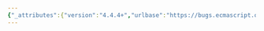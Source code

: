```yaml
---
{"_attributes":{"version":"4.4.4+","urlbase":"https://bugs.ecmascript.org/","maintainer":"dherman@mozilla.com"},"bug":{"bug_id":3478,"creation_ts":"2014-12-22 09:21:00 -0800","short_desc":"15.2.3.3 Static Semantics: ExportedBindings, BNF formatting issue","delta_ts":"2015-01-13 12:32:02 -0800","product":"Draft for 6th Edition","component":"editorial issue","version":"Rev 29: December 06, 2014 Draft","rep_platform":"All","op_sys":"All","bug_status":"RESOLVED","resolution":"FIXED","priority":"Normal","bug_severity":"enhancement","everconfirmed":true,"reporter":{"uid":"waldron.rick","name":"Rick Waldron"},"assigned_to":{"uid":"allen","name":"Allen Wirfs-Brock"},"cc":"jorendorff","long_desc":[{"commentid":11128,"comment_count":0,"attachid":"76","who":{"uid":"waldron.rick","name":"Rick Waldron"},"bug_when":"2014-12-22 09:21:29 -0800","thetext":"Created attachment 76\nformatting\n\nHard to reproduce with just text, so I took a screen shot for you:"},{"commentid":11133,"comment_count":1,"who":{"uid":"allen","name":"Allen Wirfs-Brock"},"bug_when":"2014-12-22 16:55:48 -0800","thetext":"fixed in rev30 editor's draft (I hope)\n\nI think this is actually a HTML converter issue, but I tweaked the styling used for those productions in the hope that the converter will be happier with it."},{"commentid":11334,"comment_count":2,"who":{"uid":"allen","name":"Allen Wirfs-Brock"},"bug_when":"2015-01-13 12:32:02 -0800","thetext":"it seems ok in rev30 html"}],"attachment":{"_attributes":{"isobsolete":"0","ispatch":"0"},"attachid":"76","date":"2014-12-22 09:21:00 -0800","delta_ts":"2014-12-22 09:21:29 -0800","desc":"formatting","filename":"bnf-formatting.png","type":"image/png","size":"34975","attacher":{"_attributes":{"name":"Rick Waldron"},"_text":"waldron.rick"},"data":{"_attributes":{"encoding":"base64"},"_text":"iVBORw0KGgoAAAANSUhEUgAAA14AAABiCAYAAABAiAK5AAAABGdBTUEAALGPC/xhBQAAACBjSFJN\nAAB6JgAAgIQAAPoAAACA6AAAdTAAAOpgAAA6mAAAF3CculE8AAAACXBIWXMAAAsTAAALEwEAmpwY\nAAAB0GlUWHRYTUw6Y29tLmFkb2JlLnhtcAAAAAAAPHg6eG1wbWV0YSB4bWxuczp4PSJhZG9iZTpu\nczptZXRhLyIgeDp4bXB0az0iWE1QIENvcmUgNS40LjAiPgogICA8cmRmOlJERiB4bWxuczpyZGY9\nImh0dHA6Ly93d3cudzMub3JnLzE5OTkvMDIvMjItcmRmLXN5bnRheC1ucyMiPgogICAgICA8cmRm\nOkRlc2NyaXB0aW9uIHJkZjphYm91dD0iIgogICAgICAgICAgICB4bWxuczpleGlmPSJodHRwOi8v\nbnMuYWRvYmUuY29tL2V4aWYvMS4wLyI+CiAgICAgICAgIDxleGlmOkNvbG9yU3BhY2U+NjU1MzU8\nL2V4aWY6Q29sb3JTcGFjZT4KICAgICAgICAgPGV4aWY6UGl4ZWxYRGltZW5zaW9uPjE3MjQ8L2V4\naWY6UGl4ZWxYRGltZW5zaW9uPgogICAgICAgICA8ZXhpZjpQaXhlbFlEaW1lbnNpb24+MTk2PC9l\neGlmOlBpeGVsWURpbWVuc2lvbj4KICAgICAgPC9yZGY6RGVzY3JpcHRpb24+CiAgIDwvcmRmOlJE\nRj4KPC94OnhtcG1ldGE+Ck99wckAAEAASURBVHgB7N0FvJfV/QfwB7Gwu4MLFmJ3izh1dm+6WWDN\n3HTGdDqdbm7q3GbOwu45uxUTuxWxAQULTNBZIP/z/j4c7g+8IuJFnf9zXvdXT5z4nO/59nlum+HD\nh42oSikIFAQKAgWBgkBBoCBQECgIFAQKAgWBCYbARBOs5lJxQaAgUBAoCBQECgIFgYJAQaAgUBAo\nCAQCxfAqhFAQKAgUBAoCBYGCQEGgIFAQKAgUBCYwAsXwmsAAl+oLAgWBgkBBoCBQECgIFAQKAgWB\ngkAxvAoNFAQKAgWBgkBBoCBQECgIFAQKAgWBCYxAMbwmMMCl+oJAQaAgUBAoCBQECgIFgYJAQaAg\nUAyvQgMFgYJAQaAgUBAoCBQECgIFgYJAQWACI1AMrwkMcKm+IFAQKAgUBAoCBYGCQEGgIFAQKAgU\nw6vQQEGgIFAQKAgUBAoCBYGCQEGgIFAQmMAIFMNrAgNcqi8IFAQKAgWBgkBBoCBQECgIFAQKAsXw\nKjRQECgIFAQKAgWBgkBBoCBQECgIFAQmMALF8JrAAJfqCwIFgYJAQaAgUBAoCBQECgIFgYJAMbwK\nDRQECgIFgYJAQaAgUBAoCBQECgIFgQmMQDG8JjDApfqCQEGgIFAQKAgUBAoCBYGCQEGgIFAMr0ID\nBYGCQEGgIFAQKAgUBAoCBYGCQEFgAiNQDK8JDHCpviBQECgIFAQKAgWBgkBBoCBQECgIFMOr0EBB\noCBQECgIFAQKAgWBgkBBoCBQEJjACBTDawIDXKovCBQECgIFgYJAQaAgUBAoCBQECgLF8Co0UBAo\nCBQECgIFgYJAQaAgUBAoCBQEJjACxfCawACX6gsCBYGCQEGgIFAQKAgUBAoCBYGCQDG8Cg0UBAoC\nBYGCQEGgIFAQKAgUBAoCBYEJjEAxvCYwwKX6gkBBoCBQECgIFAQKAgWBgkBBoCBQDK9CAwWBgkBB\noCBQECgIFAQKAgWBgkBBYAIjUAyvCQzwhK6+TZs2E7qJUn9BoCDw/xyBwmf+nxNAGX5BoCBQECgI\ntAoCE7dKLa1YCQHfps3X2YMjqi+++KIVW/32VX1dv7/4Yvi3b6Shhokmahu/Pvvs06pt27YJs+/H\nANPuiBEjGnpWvv6YEch01hpz3pp1fR3mua18XWv0P9flM6/HxmNVVfOpls6NGPHFOK2bCbm+JpoI\nn21TDR8+LL2GVxNP/GVxkPv++eefpTFO9LV8Jtc5Og75V+vybdiQFbD8/PPPW+x/bnlCf07IeZrQ\nfS/1FwQKAgWBgsB3h0CbJHR/MFoz4TVkyJDqnnvuqT777LNAgULg+PDhX6TPKgnXSarVVlu1mnHG\nGcdJcfkuoNQ//b377nui//qpvxSvySabrFpkkUWqpqamUBJawwCDyVVXXV09+OCD0d5RR/25mmmm\nmb5zY9S4KTzfp+H3Xczv/0obzUpv6yq4xl+vweGhoPtNSXdsfEqtzI+oPv3006hDv63rbKiMT51j\nu0c/hw0bFusj93lsNJuNjXFdq+p85ZVXqkcffTSME2t/oonaVCuttFI166yzVo899ljVr1+/WCfW\n7uSTT16tscYa1RRTTDFWHqbe2qDgZBk/rL8KF5j36dOnuuaaa6unn36q2mijjaqf/3yrhFGzg4hx\nevPNN1e9evWq+vd/pTr22GOqOeec8yv5jP4OGjSouv/++2NcnGNffEG8jKhmmGHGarHFFq1mnnmW\nMJS+reHL4Bo8eFB1+eWXJ9wfSzy2c/Wb3/xmrHh+FRbf9niep0kmmeR7af/b9r/cXxAoCBQECgLf\nHQJfF1r67nqSWhI4mXzydklIz1D94x//rP7+939UQ4d+GEbNm2++WV188SXVcccdV3388cdhxHyn\nnWuhMcoLoUuJoMjNMccc1Zlnnln98Y9HVG+99VYYXw888GC1++67x+uNN17/Cs94C5WP5ZB2l1tu\n2erFF19MCuXn1fTTT/+dCHzteikUnw8++KDq1q179ac//cmROF7evh8E0OG7775b3XXXXTEvfrdW\nMdfvv/9+ddhhhyfldp/qt7/dL9HeS+NFy+iHkfL3v/891bVvtc8++1T77bd/dfLJJ0f/tdWahRHV\nv3//av/9D4i+77PPvtUBBxyYlPa3W+w/3Hr37l09/vhj49wNfMsaZCT9/veHVCeddFI17bTTVlNN\nNXXUMdtss4fxpe0bb7ypmmuuuataSf/qJuD02muvVVtssWX1r3+d2mJfx7xb3/P6HPPcmL8ZRXPM\nMWc4sHr37lMtsMACY14SvG3xxZeo3nnn3TCS8eWxGUxwqMfcpjrkkEMTL+wRmHz00X+rK664otp6\n61/EvH/22edR95ca/AYH9GOaaaYNpxaDd+aZZw6e9A2qGO9L0VReXr4zXjfaaOORhnediTDelZcb\nCwIFgYJAQeBHjcCXc0u+1+HWEaL55usYismyyy5bde/efVSPNt1006SE/KuabbbZkgLw/aYaEriP\nPPJIUkg+qVZeeZVQJOaff/7kxW6XPLuLVXvuuUfqd5tqq622qh566KFq7733rg4++PehlNWe7vHv\nPyOPgsMAXXXV1ZLRN/FonupRgLXiFwrde++9Hx7wLbfcIil4jK82oWC2azdFfNfc2BSzVuxOVKV9\nivq4pm19VfvqyaU1+5/rHVud43JN7lv+bOkeONx7773ViSeeVB144IHVmmuumXBpjl7ke8fnU3vG\n8Mknn4RDwW/fxywt9avxGn18//0Pqr/97W8RAZpqqqnCoJAuyxhbffXVIjJCgVdyfb6PDUPnv7qM\niGjXf//738rLmmH0iDyNWbQncn3KKafEtSeccHxS7qf5yghP8/0j0jqYrppvvvmqSSedtPrFL7ZO\n+P9kFF2KEuFZ0003XTIyf1t16rTwyPU6cqDNFY36BgPrnAE32WSTjzr+VV/wo/fee7e69dbbqs02\n2yzda118df3q0Z+hQ4ekKNYcFd4lMtVY4DH99NNVAwYMqLp0Wb2yzhsjYo3X1t9HVFNOOWUy4uZP\nOExWbbDB+gmLX8Sp7bbbrjr33HOqo48+JiJ+u+++29f278v1Nx4ZEfWgw3bt2iVH1PKNJyfYdzjf\neecdMS9LLrlUtANrtJyjthOs8VJxQaAgUBAoCPzPI/ADM7xqPJ9+unf1xhtvppTC1eIAYS9VaKaZ\nZkwe4M2T4jRpHE96QSpj7qOgPDQr0rUy0fy7UUmnWFAGG0s+T8Dm4ljzdXX9r776SlIijk4e7oPj\nMuefe+7ZSMnp1m2HdKzNKCVlueWWq7bbbtvq+ONPSBGJO6v11ls/KR117Y3t1Eea08Rq77W+N4+p\nVnzaVE8++URECJZddpn6tvTe0nicHL3/VfQrt5vH+1X3as+1vPnHH398UtamDUNPvZTNk046MdVn\nv0ptSLZUT1bWcpst98n9I0FxwdcU7VCSpTZJs5S+9XWK5phVZnztX6GIU3QzbTX3uaYPdWuzpq26\nn6Mfg7NrtFLPvVQ6bVBClVyn7xmL3DZjgAENg7x/MffPsbruui/u8Vu99dyqsQo8KP7ZqKjvd6aZ\nFv0a16KP+vzJJx9XU089dfXnP/+5OvXUUyOqVmNR11SPpU4ddMRYHMu05VhNF22SEv9q9frrr1eL\nLrpock7smeZtsqT8Dw2DqKmpKdobE5uW58X6bJ4HeNRt1nPgtxcsGUTS5MwHo++VV17VpS8Va9g9\nNS1kwyVHkRifY9+X9eCDD0WdnCGKuoz744//mzC7u1p44YWrDh06OBPn8zjjx8g3eGesZp99jurs\ns8+K34430oM5VerjbWPujzvu75EtIA3UcWVsbeiX9GgOrhydqzGsxwmPF154IUW83qlWXHGlqM9b\n3b+aFvPB3J7fHE1+r7DCinG67uNE1bbbblvdcced1UUXXVRtvPHGYfCZn6+rL4+hpvXRHS36P9dc\nc1XzzDN3zI8G8/XR+Mi3fG/zscxrmnF0rqV7G9ffs8/2qU444cSUkfGPUVVtsMGG1VprrRVGd/Pa\nzfJDO81tNM9hffuY/WrEcVQD5UtBoCBQECgI/GgQ+EEaXjz3M888U7XMMksH0A8//HAl1XDjjTep\nll56mWR0PBlpHe+//171y1/+Mu2jmC3teboyju+0007VwIEDq5deeqn68MOPkue5a0SmnnvuuZSW\nsmi1ySYbh4JNqZCmd9dddySD6bnYK7Xooosko2i9UJh69bqnevXVAZFi9bOfbRkK/jXXXBMpJS+/\n/FIooO+8815KIXq8mnfe9pFq9PjjT0QkYPnlV/gSgSy00EKhYNjvwfDKyobfDz74QLQvXWbzzTcP\nL7v+vfvuO9VNN90cBhbl0962hRfuHHXbRzHPPPOMUuQoDCIH1113XfX888+HskkJsMds/fXXj31z\nFF4G7NZbb53weyAd61XtsMP2gR+Bf/PNNyYMn0qKzJzJcz1VKNw///nPqyeeeDwpgGdXPXveHoYv\nvN56683whEsbYgxPPfU0MSZGwR133BFpkEOGDK2WXHLJ6qc/XSeUWePs27dfYCoq8Oqrr1ZXX31N\n9HWLLbZI85KV3S/B96UDlOM//enP1W233Zb2y3RJ6Z1/jH1HlN1xKfD68MOhKUJwa+Dw0UcfBVaL\nL75Ytc4660Q6GIULltdff0Mo8JSmtddeO6679tpr0rE6xXTVVVeJ1Dt0Z55EN5599tmgGUbI0ksv\nVW244YbJQJw5FFJto+dbb70l6Pjjjz+J6IN6unZdc9TeH9f85z9XhFGiL/YMDRo0uLr99ttjHl0v\nuoHOr7jiP2mvTu9Q/uzLeeaZZ6LPcFp55ZUiKvtNlDp9fPTRR6prr70uOUHeCGyXWGKJmLtmg65W\nVF988YXACFbwR8errLJKREnQn2OMq8sv/0+sNb/t5fRbnyaddJLYY8R4RrMPPfRgej2c1vCLiQY/\nDUOOobbpppsEhtbtv//976AfSu266/40okiXXnpJrFl1LL744onufhr1a4+TgJJrPloqxvTwww8F\njeure0TXGbf6yDAR6bVXST2NxVq29u67777Uj07VQgstGKdhqDA27fGy7kSv1OecNXTLLbdE2qM6\nN9hgg2rBBRcKQ+3OO++KPUzoSbohg1oq6X/+85+IGqKxiSdumzDZNIyj008/I0Vi7gwc+/R5Jow8\n2IjK3333XUGz0gmliP7yl78IPPr16x802qFDU0SjXn755WQQLxY8Mj9oA+8VxerceeE0ktq4tcZv\nv/2OmJ8PPhiS1vgSsS5gyEGDf0u7Fvlyj2JORITsd8XzzK1IIBw++ujDWIcDBgxMkcaPgs7Rj4IP\n4j/2s6pf1A0Px5/cp66f/OQnyYBvNwrXvn1fTimdNwbtoIN+/foGLcADD3r77bcjK0Ea5QUXnB/7\n8MgW8/jmm28ET5Jau8QSiwc9rbDC8ikiuEB12WWXVuedd36sR7RiHvF8e81EMfFndGNM5rxnz55h\ntHKooN1555038IapNdXU1JTuWT2tg0tCXlnL+PuY9BVAlLeCQEGgIFAQ+FEg8IMyvAhZwpQwo4RR\nJCiV11577ajIEqE0wwzTJwVq4uqcc86LPP+pppoy9k5QFj788MNQYq+77vpQ8nr3fjqEW5L71R/+\n8IeImnXpskak5RyW9qxIPbIpmxF34IG/C4XQXoQpppgy5e5fHecpHf/85z+jX8svv3wof9KWGIad\nO3eOvhDC9tcQpvPPP18ijtENAAooxSGnaFFETjjhn0m5fazabbdfhUK4xx57VnPPPXfynq4de0wY\nFhQQRsmJJ54YnuSzzjorDKKHH34kjBr9JOw//HBIGt9hoSDvvPPOyQC7Nu2bOaXad999whigsJx9\n9jnJyOkYhsGxx/4tIg+UGHs3jjrqqKQIDqr22GOP6oEHHqiOOOLIaHerrbYOjOFEmdIfeH/wweTV\naaedloy/ecP4pbRQQA499A9hQO21195JuXg99rzwrG+yySZJURmRFJfzInrSqdNCse/Dpn2K9nrr\nrRsGp7F8XdGW6IW9HSJeffo8G7iKyozr/ebbfkG0RqmlXL733nsV5dO+vAMOOCDSr/y++eZbIjLD\naKUsSr+S0pWjSwxGhs6bb74Vc+w6CrP+mO9///vyMIr233//avbZZw+l7C9/+Utl7NJOvYxDHY88\n8miko1H0GV6MLMaTMTOKGSzqViiBCy64YPT9lltujeusgVde6R+Kvms+/fSzWEvSYce1UBwZ8Oec\nc07q/6dpXqaOuq+++upQ4HP76rvvvnuDzuz3QxeUTEolXHv37p1SbPdKtF0bDRRR64bxYw+k6xRr\ngcI599zzROQGjQ8Y8FrCb6pojxLM6QGP3/3ud0m5/ywMJL/hstRSS8Zc3XZbz8BRJBSmDK9c8A04\njq1Yix4kIXVNYfwpaAquXbp0SXuiZkq/4/CoN3yLE4GzR3TtyiuvTIaxthjmE4cBa4wMYAW+HiD0\npz8dGQa59X3ppZdWv/71r6sePc5K/GWmdN9EQZ9rrNE19kbpg31xnBnoqEePHsnBNKD62c9+Hkah\n87PMMksy3NcIumNkXHjhRakvV8Q+OsaqvXScNZwtymOPPRoGMRqTGoluDz/88IRpFcaee3r1ujcZ\nIEskmp8h3dFmFN801927d09G3d3pnj+mOVgqHDhvvfVa0CnnBWfMmEbEZJNNGvONnygyB/BhjimG\n6fnnn18deeSfkvFzVdDNSScdH/xot912T9jPkMayb/B/zit7XBmjInYKXI0Fr+7WrVvVsWOH6qCD\nDg7jZ9111w26e/nlvsnIPLf6y1+OCp4n+vbzn/8s8adNE80+HuPHExlKRx55ZKxb+2kZueZFextt\ntGFyeHVM63+yRKcDIjX16KP/mnogOtq2uuGGG2KuttnmlwnHn1VnnHF6mtt9Ev/tETwQnxCdPPjg\ng4OvGwcczV/nzot8ib5icOWtIFAQKAgUBH4UCPzADK82EWGgxEgzFAl4+umnQ/niSabIUDAoaNtu\nu13yhD4Ryv/666+XPk+N6yhiFAiGm7z7HXbYIaJkvLI33XRjKKRSgY466i+hGF544QVJGZ4jJnPe\neecJhZrhRZHgVWUwSWexP4tgljY4YMDAZCD+N7zLDDGFh5MAXXnllZPhN30SsKMreYMHDw7FT9RD\noTQzDs8//7zY5E5BYpgxbihUHmBAwHuYgboYBZRsShGv9euvvxH7xtRFuTnmmGOTJ3dwxfNNcZxv\nvvkTBu0i0kEZ8EQxhoBjzz//QigVffr0CYXVwwAYcuedd2549Cm6jIquSYlT4MKgZWT+5CdrxTF7\nXyi3K664YmBkr9sRRxyRjIn+4UU2Tp5/T3WjEG+66WZpHpaOe8wLBffwpORJ/YKn+RrXggYYkvaN\niBoxpM0V5XZcChqx2d98NjV1CBpp337ehPH71SWXXBKKnk97pbp27RqGjvkSFXvhhRcSNpMEPvbf\niB6svnqXMNxdw9vviZtSS5dYYskwBCh6orQiMnvuuVcoxNLdRAMpZzBS7znnnJvm4eFQ3CjUUtMo\n2zfddFM4FsxBU1NT9JdSLArAkJtlllnTdccFPfH0i8xIDRs+fFjAof4xFeCvwgkN9u/fNwwBeG61\n1c+SAbNuGEwXX3xRarNOp2MYoJNzzz0v1oL9PCI26MtYrSvGBecEfDxQQmquiIN7VlhhhWQ0bBlr\nlVEjXQydW2+7775HGPEeWMFwgbsUR0awKCVHAVoT9br11lvD+BJJ+vOf/1TdmZw15qHROPyqsTYe\nR1PmcqWVVkyK+/HRr1//eu9wBjDYrAdOkTHXda5D5IVRmVN/PdWQIm4OzJMIVc3DqhQN7RPGE7zQ\ngyLSbjyeMAhvc8/4xk/MCWNThAo+5nPbbbcJh4BxSrNjEFhfeX0yQE499V/JuXNC0Nk777wdmOBX\nnDXGwcHAkXDkkUeGA2XIkA8i+suRoTCM0SUcrBnODo4VdMFRY3z4DRrkuFAY3JwNjBUFror70SCj\ng+EtKoqeObsYXdYaHvLyyy8FjaOjc5Lhf8UVV8YDi0TrOGgYQGhJYRTiGwsvTDZUcS+eYj+tSKAx\n2sdm3uoI4SQRhcNj77//gdhTuMgindOxBZNx9nZ6IMghkR3QrVv3qM+6mnvuD4JHitZZ72jVvJEP\ninoZZMssU6d866N6dtppx7ROu8U16623buyNxXfRPVo3fvJCVM16xYs88bGUgkBBoCBQEPhxI/CD\nMrxALXWPx5riavOy1A+PDKaE5EKgMiYoJTz90vMI6lq5bBOe5969n6l23LFbGF3uoyTysjKy7EG4\n/vrrk4D8ffx2H2NNdIACx7iRriI9iNJz0EEHJeWg0yjPqjQ/ClAW+OpnIDKuVl99NT+/VIyLkiTt\nzNPKevToEZ5W9Xui2w03XJ+iQ78P44YyQjmSNqlQWo477m/RJmWHp9pDPHL7Upwo5/ZbZW+9vnfs\n2CG9mqIO0RLeWR5n7fCuSl2jBPKMH3bYH8LocjEvNKWX8qfw5Pft2y8iYHEgvVGwBg0anBSJ2vCU\nXnjbbT2TQubR9jPHXMBb6lEuIjqUOQqq9iizDD6RiZzSla/9+s8R8eASSgvlHE2MS4GlPqEPypTv\nsGPImB+pU/olbY4hO8ccc6bUw5+Gguopm6IiHACUTdEckZoUs0kK2Ozhkaekb775ZpEyqD+MhF12\n2SWUMYZDv359o24Km/ulyapvhRVWjPb/8pe/RsRAhFA/pCfNOuss0T/0vttuu4Uyqe5llqHc1vuY\nOCPUSSlG4yIvzaV531jzsa/61iYp2y9GlMADOrbZZttRF9qT9dprBwf9wurVV/uHws8QHTjwteqs\ns84ORZtyLLoJCwolw4shQuF86632UR+FmHMgF2uQkm5+0E3PnrcHrViXFHXKPMdBLsYKF+3kQlFu\namqKOvKxcf3UtggNI8Da1g+OjjH5Tkv16TuDlMG9/fbbj4wO1VfiO55KKOXNmoKJta8NynkujB6P\noXdeYRQxthiuiqgh3sLBwsD09ER7phRrvW/fvkF3fos+ivqsvfZaYXQ5Zs+syNyKK9Zp0CKO5oax\nKWqNjmBgXtGdwrHlGGNN4eTAa04++aQUne1TnXPO2cnY6Vv99a9/DZxcy3GABzECRy9tUr/ej9RA\n8ybyftlll1X9k6OGsYQPnHVWj0Tnw5MheGjwIBF1eDK6rG+OigsvvDDWlPX66KOPBD7WGNzsu0L3\n9o8psMdr1WGt6x8jWHR5wQUXSCmq643qouijsZM7in2NcLXm8GKFA27aaacJQ8xva40DSf/Qo/k6\n7bTTwzCWAg9T/Pr99z9IbXu0fj23MGQoq2uzzTaPMaE3sqGUgkBBoCBQEPhxIzD6Dunveay8wyIG\n7du3H7V3iSdVKg4h5uEVhF0uQ4d+GAYTZVkhvBRGgVRE6SW58HC2azd5CNw7k1fcHrLVV189TlNI\nCFmRNoouYclQsal8l112DqOL0NS2T3smKGW8xQSqkiMd2ViJg+mNgcizaS+HlB0RM/dTjuq0l/OS\n0ThZROz8Lx0KEeWla9cuocxoj8Lg0cmUNX24555e0X5WtHnKGWFLLVUrOwwGhmUd5Zo2umKvh3v3\n3vvXYXRlJcAeKx70VVddNa6jcPAyG0dtFNQKmHuzl9eFjFfGx/zz18qzhwfAo3FvxksvvRzpjCJm\nir0aInc77rhjwrl9KHYwtldpfAuja3wKTGtD64OI0DDEzDkaEMlDSzktVP0866433+5lMDc/iIOC\nVSti7hvzKXQMk/reKoxOxh7Dl6c8G07ulwaG3nn+GRy5wF4RRWCwZCUu02TzdbVil6+vace9dQpU\nvu7rPqUXqqPun3Gh/eERVcw0Z818/nlNm/BgVHI+SC984oknw3liLMbq3rw2m/tWj6nGM2PaNq2j\n+yIKykiHOecBgyXfnz+NIdfVeKzxe+M4HW88l7/nT9fqC9yNJ/2NNIIYrTWu1nLj9e5BB2jYmmVs\nNM6P8447v/zyy6VfbdL3t5Pxcn/sB2Ksa1ORNov/oQGFgcAwtaZqBb6KJwSKwF522eVpfV83yhC1\ntvU5G0j33tsr0jLtDctFhLddu8nCsePYU089FXPDKK5Lm+CBoovLLltHq6Qcd+jQISJMMLjlltui\nzZ49b4/0b0aJKDljVfsMK0YFPjdmlBVuopMMLXtOGTNS8qSTSmHt2fPW2LvVo8eZacxzRdo2Y0rK\nYi6iTTPMMGP66f+FDY7I/XLLLZ/mZKLEY18I440TjqGueHS//Xp5PPbMcoAx4KRQ17iOCOde7cDb\nbJShLVqrr/W81YaYuRTht1/QveaSccqBxbBj5PltT2u9p7DmC3ilPoq02cPGcQZXfBBuztsP1yhP\n9L+UgkBBoCBQEPjxITB+WusEwIFS45HSjBSPLs6b4Xm5eaIfeOD+8IKL1ij9+/cLgcXLTGmh8PMi\n8n7ec8/dKa1noUgxca1N7BQPefxNKbWMkki4S/eohW+b+IfEn332eexFco+ce15ZT6zKig8lS0oh\ng0k0SuoNIf/RR0NDoDNW5pqrfroWRYOwtWfNfipKwwEH7B9KOWWAV3iPPXZPhssCmosyePCg2Pgt\nBYeQVnI9gwa9lTCZNpQ4Bs0uu+wUKV4UIqmHvOH6QpCfeuppoXj5J60USddQJFZeeaVIpcrKHkWP\nMUS5hbEiLc7DM0T51OVahl7nzp1DmWKY6ROljBdfpJGhwGChNMI/Y5rTJ3mgKcmMM6k1G2ywfrRl\nDw3jrX0ytEU5YZSxjgvG8gbbm2++KQxakRne6zyusdwWY6oVuBmC1qQI/eIXW4eXXx8ZCjzlPmul\nlxL8QEQtGMuUa9dJp5OiJWohdbUutXJv3wjsKKBoT9oi5btzZ/9Iu0Okr4moeWiHNFnGozm3FwwN\nw5rRoQ7zRwFVpN5mQ8YY0KNrchH98duDHhTn0RpHxGyzzRpGcuP1+b4xP6effrpESxOHEYXuRJKU\n3r2fjmidttH+TDPNGLjpo31DiyyyaKKN2mBhtHqIAUMNvSiuM89Kxhpt6qf2fBc5da8HDWy11c9D\noWXQieBkPCjeSj2WEQmT2khlNEiTc1z9ufitXTiKKilw9EJvxlPXVdfp3i++GBb9zW3hN3379g0l\nXqpsvt55DzVBM5wq6NI4cmEUcZhk5Z/jQbsdO84Xl7ieo4Szw/2MGPsP3ZcjNyLVeOMqq6yaIsWH\npf1LO4RRUZ9vE2lzaAY/M/fWr3UofVa56647w7hZZ521g4cYH2Ufj2lqap+uQEN1+i1HCoNKBE4U\nT7qzeRs2bET0k8GAj4lQK+gA35ImJy1R1N+eKTRtPeLriofN/OMfx8cYt99+h5hja0LEfL/99gsa\ncB1+qU6GFX7G6FbQiH6//vrA4N0MHEWUyB5ScoNzY5FFRKBFAeu9XBxpHD/u5VjRv0MPPST4b017\n9f95Qx+LLrpo3Gs8om3SqeGKbvonI8w8iF6jM04FPMB9eEimd3TRsWPHqMfcyh64+eZb4h9m64uU\n1IEDX08R8IOTkT59YCryKHVUH2t+X9N3VFLeCgIFgYJAQeBHhcAPwvDKihkFl8ClgCiEmLQ0CoB0\nFv8DhyeYUnrVVVfFQynOPLNHGF4ewEEgrr32WqEAbLnlz0LoE8rHHHNMGGHStBQKiTprhbZNKCaU\n45126h7GBEWIsieNTfSjUZGi1OgTTy1l0EZ36WcMj7XW+kkI/2HDPgujiHf1nHPOiX6dcsrJKQK1\neLTP6KKoibxJEfOdsj7LLDOHgKZw8Bwz+oz1gQfujaf37bPPvvEABvtcCGl7bkQDjcMTC70YmIws\nERUPH7jxxhsiOqZ/O+7YfTTFUB2MzcGD3w5vrYcf8BJTLI354osvTpv/Nwg8Pc1PKhkjx/4eKYPG\n6xHzjNCmpvahlNcKaZswiq688ur4f2ae1EYBeemll6tdd915lLFmjE1NTaF0MkDqPTTNhkSA1cJb\nNijsxaFwiVauttpqI/vdrHC3cGscohAZl+gMBZex06lTp1DgPPDC/FPQpU0yjnjqs6JNKZWuSVlC\nb/pAodt9990StrWCSLm2b070A60wmJqa2ochQZmz5wPdelKk9imGlHcOAca1SC2F1ZMKb7jhxlDu\n0IHIJjo335TE/FCW3DdOCt9FEF577fVQBim8lEZeeam11lq+viV8KMsMRk6E3r2fiT09jE1j5eAw\nHgquvWfWhye52at4wQUXRp8o/6K2DAW4MvZFWZ95pnc8hMP9Utko/qJa+qLf1rYIEIXWMf22Ju1r\nkuoqDRjdHXLIoemhDt1SJGKFUP7R8LXXXhO05Wl+1gCspICJutjrg0bVp98eTuIeRrPfos177bVX\npKhp19ozR+hKaikl2trx23gOPvjgiA6PGFGnO8PQ/3VSV97X5Jj5Y0BZ46Lj2ZHCINI/ho0yLKXM\n2fumbRiIoj7zzEOJZj4O+rG3bb755o8IEMOLM2CllVZOyvvAuP+DD96L6JUokpTG+gmiX4TBrd91\nCuhZcS2eYA2j/TvSY927pujZFFPUaXQi5Az0Y489Nvpnr5m5Emn3dMdddtk5UinxX3Mn0gQTc2Tt\nMrw86VDhkFEYmIwrfMW+vlVWWTnt5TogxsXAgjMeiafCmRMI/9kh7ctlcOGLeIT9b6JpaGyOOWZP\nRvlciRYfCUyl/803n/+fNlkYbJxiQ4YMTWvrrLjfevWwFg/uUBf86sh9M59h6HkxrKWWun7AgIER\nQcRPRd0YTObNfP3rX6fEQz5kUVjjsBo4cEAyApcJI56zQzGH6MzDoPbee6/gvZxPZEeONHIUZCfA\npZdeNur/nkUF5a0gUBAoCBQEfnQItE17bQ7/PkdFEaTUeUyy/H1KJaWRR1P6x9ln22B9RXhzRReO\nOOKPERngVaWAEOD1HrCpwgB4/PHH4jHVPJG8kCI4lCmb8UXHKDgUXamBBD5l99prrwuPY/fuDBN7\nqB4LhZdiK93OPQqFXbojReLdd9+LhztQnM8448xQUihmFLyrrro6FPas8B500O/CwKoNuDYRBdCu\nJ8fdcsvNoURQbhlRIn2UAAq3qBsjiiL7q1/tGqlfTz31ZDy5ixe9W7fugYvoiT5RNqUbzT//fHGv\niIR/YGpP2lNPPR37g7JybjzSYxhQHsku0uA+qTUUKJjVe0hGxBPl+vZ9OVIzKX/PPvtc9F0EiBLc\nvn1TGE133nlXUsZeCgOMArXzzjuNeuIhpcdYKCCUTwaxeRMVsSfKY6wpxN+k2BdC0V5iiSVDOaL8\njksxn/ZBMfQYCB50Yd4o+RRzuFCil1lm2YQp/AeFsaB+KZ2ifAyvvBeGkkjBk2LH688IZFCiJRGf\nNdboEoqrNtGAPSEMDKlJaAQdWgM5/QgtiEJQchlk6jEf1gbaoNBRWrU58cTNY6ZY8+gzRNVpbO7h\ntfekNtHFTMtjw8n4GF7mRh2w8ckJwWmgWFv6u/XWv0iKY/3gBzStXQa/fs466ywRDXQdw5uyL3oC\nN/1Qh+v0kVIOx7nnnithUke+tUtxn2qqKWP8cDD2RRddJNrmqDBnxss4s+YZrupWp/ldfPHF0h6+\nm4NOKLiMdvOY+YNj1oyoHqNT9GuGGWaMecxzAwfz1bXrGmkuu6b5tweM8+H1MGTQunqNpampfSjj\noiHHH39CrAV46VOnTgvFvBnPlVdeFbh5AqJ1hD+JdilS0W67rWf0cbfddo+xWaOMD4o62hMtn3PO\nuYJeOaH0lRHsQTMMJs4CL0VEl8IvJRvfnGOOOYPvWfuffvpJrP8nn3winuTJAaG88MLzsffRHO26\n665hxDIgrGO8yb8s0OaWW24ZRpP9Xtdcc23ca/700ZMa8TBrqluK0u28885h6FkD0nE9LdPTQdVl\nnyXaxXMYUtYNx8g111wThqXr9G3zzbdI2NtvdmusN/NbR9SHh5ErusQo3SEZbwxEffTvBjp3XiQ9\nCOT0cEB06dJlFK9BU2ga7yRvrN9ttvnlKJ4gBXvllVeJtdir172J/j5JTpbdY47ty8UL5523fcJ1\nq+Br+ob/M9A4rtAT48s+OsfOO+/8mGcP6NA2WcM4x/e7d+820hBuNgoD0PJWECgIFAQKAj8aBNqk\ndLPvnctTxmx4phB5UZq8FL8JKILaP++lAPpN2FGUKAaOtW/fPhTiI488IjzzImQ8jzy2DAoe6Nrw\nqb3RDDYGCwXK/7HJqY1ZIZT6xUCgUOWiXUqN9niwpYq89trA6A8By3Colbu2SYC2CyVQu5ToRqPC\nMbn+FFXj89AB/TSepJ+lNtuEwiByQpE0Nvc4b0y82KJ2vNWOUUb79u0biitlzF4GxlrHjh55PGnc\nQ9Gk2I5Z9Fc/1KUdnniKC8OhXbsp0jwMi74YH8yNQzoTZZeiP+OMMwWu+jd06JBQXIyJst08pjpy\naa70AY6KOijz2SAZs29j+62OGgupR3Omtjy6+puRcp4H/VAXY5YH2ytjBVtPsNRlbWpHoUzm9uBk\nHGed1SNFm65JEdajU5RjoVBq0U+9F6yZBtSD7ijS0pfQFFpidKgr0ylFzT7GlgrvuzZzH1yjLWvJ\neBgL5pTxw+GgD7neluob8xhstI/WRaEZG2geRnltMuLVazwegmMs+qPdGdOjv+GYx+M4zBrXQW4T\nbalL0S6jnCGFXhg8OV3RvdqyJnwaL+zQr3lCj+YNBorILfp3zqulglbznObz+iBaZU1JY5R6qW5z\n1LiW1ckwhIn+MLy0b15EaxjTzum3Pkn3VLeXlGWGj+s7duwYx8yPetwnWpX5gnRPY7WmjdfayusO\nrv2TcdG4PvURDQwbNjwZMR1jTkSnRCPzg2/Qn/RJxo40Y9dxOOQ+aEcf5pxzjoTPdHFcv/Xl9fRE\nVcaj1Dnzj5eht4yDsaKRPK+iSApeNTq9to1IkXvRilRlbeiDTzza2NQHC2NWh8K4hxPsFOPBi+GO\nd5kDY/Y555xzBR975513Ez01Ow/ixvSWx0UG6QO+1a9f35iL9okn6jP+gL6N2Xj0w3wwmuebb/5U\nRx1JVpd74WqPpLlKvYsxqQdPr9fulKn+KurlPNLnTCu5X+WzIFAQKAgUBH58CPwgDC+wUiwIqK8u\nteJKsClZiaSoELoK7y3Po31Ehx/+xzjmbUyB79jo7TUrxc7lOnMbjuWSz1FuKFSj15Ov8lnvt2lU\nNBrPjn5fy+3n6xv7n9tv6Zjra6WlxjJfU99D+NdKS67XZ67Pd/fm3/lex78a89H7PS5jasR0zHq1\n9U1Kc3uj9+Ob1JHHO/o9zXOXscvn6/n09L2a5hyHq8iUCB4vPW827zxvPMOhJdzd19x/v75Mp2O2\nXV9Vv+tHS7TV0nga57Kxjq/7/uW6RjdsG/uQ57KxzjHbrcfbeEXz90aMvq7dcb02929sOOpBY325\nR2POTV7v+bzPL/ezeQ6/fG50Gm3Ea0ycmu+t72nGLfPHlutqaW2pu+4rem2+r7mNOP0lHtl8vvke\nV7bU7+Zr67pGfx/9/tHPtVxfvmb0ORi9nnyuEbvct3ws/864uCfTRG4jf+ZrM0b5d763eYzN/Wip\nD+rL9/qe++K7Ut/TTHO53jGvq68u7wWBgkBBoCDwY0PgB2N4fVtg7QHp2fO2tOfqgPRPg/eNlBVP\nkyulIDAhEaBIiXrsu+9vI2orwiKKSMGz/69r2keTlbcJ2Y9Sd0GgIFAQKAgUBAoCBYGCwA8bgR/E\nwzW+LUSiDzZme8iBPQzvvPN2ijw8HZudeRJLKQhMKAQYWFLaNtpow0R37470aHvcfNu0l2PBMMAm\nVNul3oJAQaAgUBAoCBQECgIFgf8dBH40Ea+c9pGhL6kbGYny+V0g0Jhe1Nxec1pS87HyrSBQECgI\nFAQKAgWBgkBB4P8jAj8aw+v/4+SVMRcECgIFgYJAQaAgUBAoCBQECgL/Gwg0PyHgf6O/pZcFgYJA\nQaAgUBAoCBQECgIFgYJAQeB/DoFieP3PTVnpcEGgIFAQKAgUBAoCBYGCQEGgIPC/hkAxvP7XZqz0\ntyBQECgIFAQKAgWBgkBBoCBQEPifQ6AYXv9zU1Y6XBAoCBQECgIFgYJAQaAgUBAoCPyvIVAMr/+1\nGWvor3++mf8hZ8Ph8rUgUBAoCHwjBOp/5Jv/QfPot2Y+4/PHVPK4fkxjKmMZdwTy/P/Y6HrcEShX\nFgQKAt8HAj+4/+OFCfq/XGMvP8zHdLf8SPF6JK39eHsG12effVb997//raaccsqqbdu2Y4dsAp3V\nD//LyquUgkBrIVDzgVrR/+KLb/e/+BrrynSaP1urv431jOkM+bb9b6y7Nb838tovvhiW1nCV+Egt\nEjK/mmiiNtWwYcOrjz76bzXZZJNW/kH4hCiNfWmp/tyfls6NzzHj+vTTmn9OPfXU35sDa0Lwz7HJ\noYzVD/Gfuo+9360r8+E+fDi6/qiaeOKJq8knnzxD851+Zt70Q+UR3ykYpbEJgkCmMZV/W12tsa7W\nqO/rBvxdt/d1/Wmt8z+ox8kD+d1336uuuebq6v33P0hjHJGMMIZYm+rzz4cFoyT4/ZPk2WefIxHR\nt1PIWg3E1L9PP/20uvrqq6vXX389FBiCvarahEG0/PLLVYsuumjVrt0UVWsIvGHDhlXnn39Bdffd\n9yRcPqtOPPGEasYZZ0x1T3g8zEWj0jpkyJCkjE2SBFe71oKz1PM9I1AbDui3dZWdbzIsDoXPP/88\nbvEPqsfXsUCZs0Y+/PDDqIuS1a5du1C2JtR60RalTrFe9H9MYyxOpresbLYGX8h1jsundrXZq9e9\n1T333JP41yfBt6aZZur0j787VW+/Pbjadtvtqp49b6uuvfba6uWX+1bHHntMtcgii7YKD2vsI4zM\n92WX/Tvx/ffiVOYzk002ebXCCstXnTt3Tobf5N+6bfV+8skn1VlnnVU98MCDIUNOPfXUcF418rXG\n/rXm9zwudWoP/6T0TzbZZK3WzK233lr16fOsFqLOPNccdWTSaqutmjBdMcbeao2OZ0UZD87Wu+++\nu3rsscdSTbnftXG00EILVcsuu2w188yzfOv5101r8a677kry+prq6aefrvbff79q7bXXaZW6vw6G\nPN76OnT/UfAKxn8pPy4EzHUOInzX/D0jqQ/4nRfH2hRTtBtv51nmI3gW3kUm41108gkhS/WdXKj5\nVj2iKaaYsppkkpbjRVmWtraTLmPZmp9fF1pqzba+ti6TOe200yahsEIYMddee11SAhZKRstiVYcO\nHZLwfzmO1wT9/ae96AeC0+9JJpmkWnnlVao77rizuvDCC6u55pq7WnLJJUOxOuyww6tf/nKb6rnn\nnh2laH0tGGO5gPK46aabJGVyaOA1/fQzRB/GckurnMpeQpX5/t5776Vx/bI65JA/pCO1gdwqDZVK\nvjcECIqBAwdWF198UTVo0KBRguO76hC6evvtt6sDD/xdtddee1f77LNv9eKLL43XulHXE088Xv3h\nD3+Iuvbe+9eV15//fFT15ptvtvrYMP7nn38+2thzz72qX//6N0mpOyDGk4VCI474x5133lHdeust\ncdjv76Loy8svv1Ttuuuu1QknHF8tsMAC1S677FLtscce1TzzzFMddthhVb9+/cI4xdNmmmnmFPUa\nFueyUtya/cQ/CXAGwS233FpddNElid93rJZYYokQugcccGDVvfuOVf/+/caLDhr7qq1JJ50s8c9N\nq8GDB1fzzTdfMrqm+h74Z9ugi80227z6xz/+EQZ6Yz+/zfdll12ueuWV/tW//nVqUrSmqBZffPGq\nU6eFg2dfeOFFI2n/u6G1sY2jUZ6gqyWXrOf7hBNOqoYOHVottdTSIUcvv/w/FZwuv/zf33r+9YfM\nXmaZZav27ecNh0ynTp3S0drYG1t/v+056xv9aT/rDgcffHC1zTbbxnjhUcqPAwHzyxl/1VVXJWfC\no60ua8YFJX347LPPq7/97bjE2/es9txzj9BPW5JFX1cf2nz11VerY445JuQb2ex10EEHV0899XTw\nlq+r45uc1x798ve/PyT6TpYaw1NPPdkiD6C3kGmXXnpp9cEHH3wveH+T8bVsOn6TGlr5WkbF1FNP\nFcxp9dVXr37603VHtbDKKitXp556WjXLLLMkBlYzL4wsl8zYWvo95rl8jU/nlMa64kB6a7yv8Tvi\nve222+L8mmuu6e5q+umnj9soDFtssUV8r8ewTig2Bx/8+6pHjzOr6aabPvofF4x8a6y78bjvY/ZP\n25988mmKDr4b7SDSRo/K19WVx9nSdY3HGr9rUzSP93unnXZM/a9CWVp++RWScJxrZB9Hnwt9z235\nnktjvY3f8/nW/KyFmfmd8NGbuq2698Y95tiNNZd8bsxjLf3Ox1qqU33Oj8s1Y7ad+9tYr3oefPCh\nFBE4OzzMP/nJT7QQt+Y+53pa+7MeQ5ugq1lnnbV65513Qnjl6FFub1zGi14HDx6UosEnRT0zzTRT\nGBI8aIyj999/v5ptttmDjhvr00YjHn7X/fKtmZ4bj+Xj7qPo4k+iXvrPYGkJN/fzQlKEefQ4m6ae\neppUVR21buke7XzbApeXXnoxhBgn18knn1LB2vowzz//+VbJQfR8teCCC0RTvJnwWm655appppn2\nS3zGRfpqPI19zvg0HosK09uY1zouxVHU/uOPP04OrJWqjTbaKC5fY42u1TrrrJ34567JwXNoddpp\ntTHRWO/Y2lLJmOd5amFPQDNS6v5Ec/HWUv/y2cZzjd9bOp+P+YR7374vV/fee19StH8ZWDE24brg\nggt9CRN1K43jjAPprbHdxu/O+z3DDNOHN3rOOeesfvGLX4ykqyrJ0p9GFFn0MF/bWP+X69J+XBr1\n+tZ4fX2m+fxXncvXNdYPj+eff6569NFHq623/kWq94ugL9fONNOMCaNtwvj2e8MNN6wOP/zw6sgj\n/5TW7GzVKqusOhodukbdSkt9GPOc39Zp//6vhNNhjjlGz55pvN73lurUVkvnvupexymHZ511ZrXW\nWmslJ8a8iSaqZBQvEY4N66yxncZ6tPVVZVyv+6r7x+V47rtrG/WMcbl3fK6p22uez0Zc1JfH7Hs+\nN/ZjNW/L17gn36eOxvJN2nafevI9jfWaa849kXVzzImQej6qqa9qf9QF3/JL3aeJQuZZM88991wy\n7j8cLXqUm8h6gN+NY2g8z4Cjuz766GOJXmeKDAG8+pVXXkl64WvVYostli8fhcdX1ZfnIZ/3OeYx\nfEcwg2wiH0XZGjNJ3NNY3H/nnXdWl1xyadXU1D7x1eXT6WYaarz2h/D9B2d4AeWpp3qHN3LVVVcN\njIYPHxYCeZpppklMeqsQ0jV4zQIfoWdjzPfG8yZAHYR7YxgyK+WYCeVukkkwvzqCRTDkMmLE8BCc\nzuV7nnjiieqf//xn8gAcPfKyNtWzz/YJr8DGG9dKQ2ZSHTt2TGk721RHHfWXlLpzexhLCCsvDhVI\nh9J+Iv3E3GrlK/fBOe3qf67zySefiPz0pZZacmT7dRTKWIcN+zwtuEniuD4rjZhYXOp2Th/8zn2p\ncTJ2x5v7gfCPOuqolGrUeRT+PMWiCa5rvhb2Nd7q1Y/6fN2mvigZU+PNfXB9axaYUbD79+8f3voZ\nZphhFLat205NK0OGfBCKDecBWoVxni99kTqXscZUlNGPCdkPD2XdOZ55qSgYHGWRotxYp2tqGqlT\nltQlZWmqqaStNNLRRFFnpit0BvMPPng/8JhuuulGzn9NC7kedGRdoAlzKqU016Ht1iqZ9j7++L+R\nWgC/gw8+KDlZTo310tiO8Q4b9lkIEVhKcaVEjTle5/r16x/OCY6QvffeK9bXJ598HFgQHrBW3/Dh\nn8ceJuOuHT/2/NRzp2/qluqsmIeaB9Rz55jfXuhcxOhPf/pTEhafJkXxyCSYXnXJl4r1qD0FLfgO\nb/jmNlp7PRgLGj388D8GLv/85z9CsGUa1RfjXnjhhVOEZCE/Ez97Ja2ffkmB3zp+e8vzhS7qsaP/\nZmUmY2cs1n+uP99X8zr0X/OJGuMq0r44k5ZempLSrOSJ1vzsZz9LRuLJIVzXX3+D4B+5vnp+8E/p\neo10X69Lc2Fec7/Ufd9990ffRVncozivNPJPfW9ux9n62kZ5Y55qmvgy763PcQIMTrgfXq233nqp\nvlo+TTvtdNXRR/81eEJeV431aK1l/lljrb9ozj1ffKFfeOlE4XB4+OFHkoGyyihewMjEFxi0aFRx\nbZs2NV65rtHH6ioyQspfLT8thzHnU7uUI/wq7hi5ruKHGkb9bsaOUvrHP/4xZGFu0/oXHejYsWM1\nZzIas9yQGrzzzjuFo/Oiiy6ONMm2beu9xXnOMk3pa+5fxlLf4Yvv1fM5UXKKvF09/vjjkbGR5Wru\nR263rrsZ668aT16n+Xo8U51KLedqmXjuuedWt99+e7X99tvHOf3bcUdOzFrOqif3YXRMm+cobkxv\nzZhqI9NAXU++pjU+9Ufk5oUXXgyDnpM102pr1N9YRx47Hm1Pqe0aUsvItDwnrtF+dsYxWBX7UPO8\nZyM281e/jcF+PkU69cQT17QQB9JbppUsb8eUA67TtjniTFPwafMs88h+0WmnnWY0fmdN1Hyn5gsZ\nN8dyXVFRK7+hQ+tB1Fg7O+ywfVpPcyT++a/4nZvL9Eq3gxU5RG9pXEPux6c5Mcky61KUdsYZZwhM\nObBqvaqWpegWzvCGlTT7xhRxOGvLOd/zKx/TN/iYb/fut99v07yOqM4888zqhhtuyF0f7VMd6hOM\nMNdowxzVa71NjCtjP9qN3+OPH6Thdc89d1e8UEsvvVRA07Nnz1C0Nt9882r++RdIXsNeSQDfFR7l\nX/9672ruueepTjnlpJRW9GT1u98dmDy6LyWm+kR4NTfccIN0/b3JKHouKROdEgPfOSlrkwVxWTBX\nXnlVNWDAgLCom5qaqm7ddogFde2110SePOIVon3hhRdiDwIifuaZPtXZZ5+ViOvz6sYbb0yRgZkj\nOsAbYIKlMYxZ2rdvH0T2zDPPjBQ2taJ20003VI888mj0lQd0l112Th7zWWOB9OvXt/rPf64IAsJY\nVl11lfSqjVGeU/1Vb81424YH97zzzgsPBOGKeVkg0gGvuurqwAVRG89NN92c8tzvTIS9X+BH6F18\n8SVxDQ8JwabsvvvuaQ/I3dXpp58RgkofCUfeQqmTFuluu/0qMZ1aeafYXXHFFakPb0R/FlxwwWq7\n7baN8cDq6aefSozqo+o3v9k75su+js6dF65+9atfjVxwtXAeE79v+hvDwAx5ye0dkMZ03HHHxcK0\nSFurYF5vvfVWjPmRRx5ORtIn0cZCCy0YntrOnRdJTY0IT9Hll18eOGibcQ5LHhp9JWRER0UbXnvt\ntcCCcYCWKaOYIk81BdScZ8ErGoFW0SRmZ68AL/omm2wSEQRjlTZG6MNDWyuvvHKkE953331Br67v\n3r1bzJdIV/9kqOqbPRD33NMrrqG8rLHGGtW6664XbbcWfpi6Pt50042xlqQZEmjWqnH7ngtae+CB\n+9N4rwtPm/tEmZdffvnAk9Awtero0aNH0CimDM+///0fMQ44igLMPvvswaCvu+666uGHHw4Dg1fP\n+kCzrpGKBFO0/9prA1M3Jkr4bxGpz4xC9ZoH+2U222yz+K5PDFTzqe2WCpq55ZZb4oW/KH/969HR\nNv5B4IgqW4etKTDgd/3116eI5oOp/p0i/Yxi2FjwkvXWWzdo2HHKqftqY6gWlgTb5ZdfVj355FOh\nxOBXDAvGLSXZnjFCkiIC0/nnn6/aaqutQxk477zzY+6mnJKxXIUhwNBT8EHzs+KKK8Tvxje8TsHH\nGV6wJVyvuuqKiMjZo8YI32233VJGQc2L8Cd8z3wQymuvvXaMwxgfeuihWE919kTtFKJcSBM3Fu29\n/fY7EflbZ5110nj/k+TEq2mOJkkppHtV//73f9L4n0jy5ncRsSBLLrjgwqAjtGWdmcftt9/WX0b7\nAABAAElEQVQh5vn0009L/Xwh5BoZJm3+xRdfSONom3jhr2O9wZlBgOfbY8dpBPctt9wyxnrjjdeF\nc4+Sgm/ffPPNwcc53yjw2lSeeurpuJe8cOytt96szjnn3NTvvWOPHg/1FVdcmXjLi4HJeuutn+Tp\nHbFvWAq7/dN+v/POu2m9/zTmSxQcrmRHLZ8o/1+kNXt98HHKMgVZZHLmmWdKhu191f3335+wfDvW\nDPlw0kknVSLolKNTTjk5YdA3rbH2YejbV8h7DiNjaVTW8E8y1np48cUXk1z7MJxQ8Hr00UcSDrfE\nOrVWRRPxXON+77130zz9O+YRHzGnW2yxeWDUp0+fcPIss0xt5Lve67rrrk085oFQ+OeYY/bo029+\n85uqd+9ngvegCc5f/FG0GD45K+fuu+9KacO3JRppG9E68ts6U+8pp5wS2SJNTR0Ce3LZfrYPPhiS\naGS7tEbmT9eh6c/T2rk2tdc7HG6cm7vuuktkyTz88ENpT2avlAI+OMn0X6S1MmlkAE05ZbuUkr1P\nUoBnDF0gBthKb/p02mmnJ33n7KQnzJ144WnBO1uTL+kqjKxnegl9zxp0zFrq0qVLRL3xZjz3zDN7\nxHzrA9llD+gZZ5w56tiyyy4T3/En806OktH0PHW2TzS32WabprW1TPBsa5Decs011ySafSBS3LQl\nBXv99dePLSP4+tChQ8IAgL/fiy++WKLlyUbxcdfj24yT8847N/iZ9vv27Zsc1IfFPfpMN+vevVvQ\nkHpasxjLI488knjIfyIIoG7j9WCkrNM55rqBAweE3kJXtnboxXjxRhttHGPHJxmPeLa9kDnidPrp\np6siaA1vXH31LjG2Z57pnWj3xhgvY87YrNmNN9446V+rBfY33HB9PJvAuU6dFqp22KFbyAo6mmKu\n6JOcqa4xD2jQZ0uFHJAC2aPHWWmtvhryh3PmuuuuD/6kDpH+Ll1Wb1VZ2lJfvsmxljWDb1JDK14L\nRF54SiTAzj77nNhvQGlaYIH5oyXEUG+2XSaUQkLq1FP/Fd5txhpCX3TRxUIYMwDOOeecWDgICvMj\nUEykRbjzzrsk4flkGFvduu2Q9hZcFAuLFwPzxpxfeOH5YJD/+Mc/Q9Ah0GWWWSa1M3FM5sYbbxLK\nLobJQLFnoGPHDtH/RmgQjvFRYBWKAs8B5dbDQqRWWPgWAeZw6623pnSgPVIa35yJ8f4qGNFpp52R\n6q1C8Ii4LbXUUiGgjAdj2WuvvUKY/Pa3+0UdPMRwpMwIBd999z2hPFA2KY72oxHiFtR+++0fysDe\ne+8dXnDjlWOrboqoaAtFlGCzkBlL+sggpWDoMwZjL4Y9OYSnaynA559/fix09/XqdW8YAgxH94vm\n2NfhUx2tVdRlTghzHpg33ngjlMDWbWOiSL8U4aDQUu54f7TB2P/LX/6alJIn0pDahJOAMGV4Y2Lo\nj9cX/TnWp8+ziYEMCEOLcoH2CCD7rCg85tGGcFFHShvG2afPM2m/0p9jHgktRgjPNqbr+LvvvhN9\nMb+UHEaclAPzgQbcQ4nWd8fNgWsYA2g1RwsxNtGjgQMZH61bTPkFF1wQ9AgTxhN6pbQxGK3nTBb6\n+be/HRd4UXxcC59LLrkkDCveN9hLJ0SDDDfjMB51oQXYSgE0J2ifgWBerGdzZ51q+7TTTgthBCP3\nqI8iT6DAjNIMKwqZeWws5srrq8uIMOT0hyD2gq3fsNYemtXH1ipwgc+NN94Ua3mjjTaMqsfspn4T\nenDAaymh+G2djlgFjdt/d/vtdyRnya7hZLJHyfoyJxTTI488MilEyyYlZOfAnaKifYYC58Puu+8W\n6VaUVIaacZoza4byQsHTdmOhrNf8szYU0bT9eow8+2c32WTToPvaGdQmKdyXxR4Ezopu3brFmrFv\nUT/QhXUnvZMhhceJ7NlDwHjbd9/fpjl9K2SBuWYELLroIsGn9PPSS/+dFL0zQv7oI2MJj2bwU9Ip\nxFJcOb60pw/Sy+eff77g8+0TH/SdUYgWGSz68NxzfcJQw8sZMFtu+bPY/8XRoJ+iDRRTeDKc8FL3\nX3/9DUHL8FHMmXnEY4899tjom7VibHDFJ7p06ZJkxqBE52ckPnxL1Edh1PcOHZqCVq688spQ7PH+\ntdb6ServVWFcGhMcDjzwwMRLLgyngz2N+Njhhx8efKWpqSn4yR133B6y6+ijj4770ckiiywS6Y/o\nyv4myrVyX4pC6je5NmYxNjSQ1wuaoQByWHAIMSqtY849/XvxxeeTDNop+CHjh0J3/PHHh0xTN4eS\nY+iNYaccd9zfE91cHnPAoDKHzz33fNAoTPARPNh6P/roY0Je4z/KmWeeERkwm2++WaRO0jvMjycO\n49/GjMcw2lZaacWQqS+88GJEwJw3HrwF7THyOdh2332PcArZk2reZp11tiQ3BoaeAUfOXw4e8hPN\nGHdrllwfh4O+GSsM9LU1i3asM1EN6wovpFPgQ3gsXYXM0i6+SDZmWUpu6RsHkeNokKzq27ffKHl3\nZ0pBo6dwBOFRTz31VMpUOjZwJEc/+ujDmDuOZ2O0PvA/68ieJo4qffzss8+j3r59+waPvuaaa6Nf\n5CSZhX/RsURoyFt04j46Y+btPo2JXGntYizGqs/wwVvRH0wee+zx4J+5TWM44ogjg3boSdY45/6d\nd94VugO9F0/Sz759X0709WbczxDrnxyzXi+99HKSY69Hlcb50EMPh5Mbb0DT6iTT//WvfyV9/Lm4\njuFs/OaKvqPYwkKnefbZZ0NeWOPqU/CDsRfrZmjMx8cfi5LWe8T1jyw1zkGD3kpVtC7Njr1PX3+2\nZTPy6++bQFe0CQUQcdojhVlZUIQ+gwbzMREzzjhjPIWIlcyTL42PgMmTxfuG2FnbBGHHjvMFc7d4\nMajPPvs00hwsuEMPPSQRyHTp/Bwh8BHPbruNqBgZ2jKRPCeiJYS6aBYCsdhY0vqlvPzyS7HYeACk\ndPCEN5Y33ngziBjzVE4++ZRQ2igD9nYQIhYKA/PZZ/tECh8Fhad4+PA6pUfUxhgxG4t6lVVWjros\nhiOOOCLVU4dmMXj7Vwhbe7AsoNlmmzUxk7bBPDwx8uSTT4oF0L59U2BBaYAhZseA9cmToVhAWWAu\nsUSd2mhxUIr1gVKAIUs7tF4OPvig2LA+yyy1lxKm3bp1r+add57AE5PlueYFYnzCWHtfv8iiO+P0\npn/q3Gef3wQzWnllaTf13sFxqmCcLhoRHlWLm2HP2ERzvN+XXfbvEKo8rhSMNdfsmhj6dKHIUJYe\nfviRwI+iM/vss4VnlMJBsBDijGKKFu+PPSCUxXPOOTuEuU3m6JqgcJziIappb4dIJKOhjoRdl5SI\n7aNvJ5xwQjwtVISXwcHTa04+//yzEEQd0sNrMMvjj/9neMEodt2SM4KnKgsJ5+HaWsW8o/Xrr78h\nBOKOO3ZP7a0eCttll10Winq9BtsG86S0+y0CYJ8ERcxakEePT1CK1lnnp4Hb3/9+XMKqVzxgAD7b\nbrttrCM0S7BanxReyuMbb7weghOP//TTT2KO0DsB4tqjjvpzOGV40RTCm1F9++09wxtsHN+kGIP5\n0q8jj/xTYPr73/8+okfWBiGe+/hN6h3btXiACAABN888c4fXFT9tqdSY19GXRx55NDmGfh5Ko2vP\nOqtHCM3zzz8v8eGZYq7gseKKNZ9h3DH+re9NN90sxulJWsq7774Xio31Yj1utdXPw9h17pVXCPKX\n4vrRox3OVuGdRYeMY4VjiGNBhJ/XmaGF36FjihLFykNCNthgg2RESNWdKCm8K8W9Tz31dBgWyy67\nTPw2z/bf4uWMSUJahIWc4VFHM4wD80JJaGpqH2uMMsKgOuCAA4Im0JJr5pprzuhLbk9qEwXkpz9d\nJyJOGqUkuJbxR2EyFgatCJx60PaUU06R6GCGiGDxGmvXcTRKjqFLBg/lCgYKmSYKxFlm7TIKzaf1\nrvhuvsjWXXbZJSIlZCj5Vssmik6tZHoKL57WtWvXaLNHj7OS3Hkj6jnllH9VlLRzzz0n+JuDUno5\nEs0/vMgC89Wz5+3Vb3/723igiX4YAwWMkYJvMnzIOJ56xlDnzguPIQukRX8QY8ZfycubbropojD2\nnSy8cOfI3iDDPEiE83b/9FCbTp06xae+oQGpl+71Hb8QKZ9iiimdTsbOv+PBXXhshw4doy3zs/rq\nqwW29AMFD+R0kFkjeka+9up1T3jcTzzxhITBksH/yXLRSrITnoMHD47v+JY5xUfNxfLLL5fGPHP6\n/kV60M0JSS48FI4oOouy2GKLBs4cDSIleA19hXzwwIGbb74pHMNwywZk3NgKb/qnTo4L+zvbt28f\nr9aUAbqJNz322MNhBMCLzFp66aUSJlUyZnol3ntxGuctsX5Fi//6178EXyfjrCvOd2sUXf/yl79I\nUdW1Ak/8WgQbX1An/YlzlAOBU0G2ydJLL5PwvTPkMXxFzBdccIGQw2Q4Q/7iiy9O66VzmqcZE9//\nS8wR+qd3uUeUC11yHCyxxOLRF/Tx9NO9U1//GmuRHpLnnF5izdb4tsJEpSrQBR7i4RJ0Xw8PQp/0\nCw5czs1m53att1iDnhZKFolSv/fe+3E/uckBYQz6esghhyTD5qXkbDg6xnnAAftHe/qfdQJrXXtw\noqM6R77C0FrjkFN22KFbBDXUZc4UEV8RKQZj1uHjxDi8keOyi+iznPx33XV34ol7hvMGT1Ff7uM4\nVPedXfIDM7yqRNQPB1ibbrpJCCmMh2JGCCgjRsjlldPcNpgeb6BwMIBNguO8GwT/fvvtG0aX+wYP\nfjsWk6cN8nbxTlgUmBimZxFlRUtdUh76J6uZl0Sq3JxzzhVCXV084hiECa+ZXZuIYogQWdwtFakt\nBA5Gy0izQBAcq9930QuER3HgedXPn/3s51G//mA2mVAJKIoZ4arwKjpGCDG6FB4G6QtNTe3TryrS\nQSw0DJrXjQDCxB555OHw+h933N9ikblWCgrFox5fFXjyHlCMc+FBsZhE/xReU0raCSccH0YXXBgR\nFnvuN0ZEoWXYde/ePZQPESGKNOPN/LVmsfi7dl0zXuptzfrNCUVQJMW8MqYYz45R8jB4x51nHBmz\njfyUG9EoQkP/2idhduCBB6Tz9Z4GqYIMROe23HKLJHgXD/qkyBAeImOEDY8aBwXGv/POOwc9omM0\n0b17t2RMHxFGCSUNA0Qv6tY/wp8X2HGlFvL1PgLrgZDVPhqnFOSifsdbr4iS9g+P5UYbbRTOFHRD\ngErphRG6Qz88vZQP3ynW1pNr0Ts6Y7D06dMnDC/9M4ZaGanCoYGe61KP0/zhI7yfol7mTx08nY4b\nu2sUjhTKc+PYCU515mvqusftXT1og7A2HnXMNtssqR0P11DqPtbfW++dUWT+pYrluR+zdn2px9km\neUr7JDr+ZJTBgi9ccMGFSYneN4wu9+K1MKPEKpxkq666ahhEnD2UtrzuOGl6JOF46KF/SIrTKcED\nMn74F09xNlaisvTmvHmRlmVdiBbw4FKe9t13n3BeiXi+9trAiA5Jt5KGt/jii0UamLEYqzQ3/VTw\nb3PX1NQUv/0bkL59+4YhQ0lWXn75pTAorDuF95ti36nTQslglGrWLhR7fE/U7YwzTg9DyrXokJI2\n33wd/Yz+4gGUnFxEo9DZ0kvXjqzLL/9P6kO/9JSwg4I20ADeibbxE6XmuW8H3TCaKPPol1KXjX/8\nBm9gQK699tpxH4N33nnnje+u0669XZQkBgIDDV8yT857pD+MfvrTtcPociPDhwylIL2SjGSY14ZT\n50Qv6pOt8kHcD2cGIAOXTJTWhS9lecVBIkqRZQfMRRqeTKmbXbqskdZeLZOjwyPfRCjVtfHGG4Wz\nSPaK+ymGJ510YlLab0n0sG/wEBkwb745KMmiE+Nu4/IET7SEX/Dm451Znr399uBwoHAwdOhQzxm+\ng3Zy9I0xR35xuFIwyU4vBrSMHCmUyyxTzy+jeNCgwRH1NTaOXqmaaJISqIgimTs0rF9ommMJj8eP\nmzEdEjxikkkmTvgPSnpN7fQlGzjs7r77nqBD9GxeW7voR+fOi8RL3X7X/KF1W6LYq9cYZDZIn4dd\nXv90M44ZTsimlK556KGHhqMYhpwh+DVnpPnK2HF0cjJK4SfzHOfU2XrrrQNv+p156N37mWiLASIz\nKF/XLTke+/btGy/0wsAnQzlk8FEOAg4FPEdh7Cjojb4688yM4Sr4D57bXCYEf6/XEP2Ko3e77bYb\nye9GhPOJw80agSee7jp8EXbWUr3224YObP2if2mwnLlTTjlV4g+zjKTDSYL/WO8KrMxbmzZk9IDE\nl2teSp/GS7w4MHwqvsNPP3JhHHI4kYnjQ1vq5sxgYKMffbYe6lJnn4xPvbl/E+KzRmNC1PwN6zQR\nvO8YflNTU7yAZUFhdCbY/o5aaNSTJj2EdS+apOTJtdeKotQ1eepyuTN5NSifCy/cKTzh0irkBhNw\niIiSR2hl4fDEE0+GIGE9zzmnDaXDow8WHEFbp9/MNopQMECKlOONhSHokda33XZbKBVLLLFkGH2I\nf+DA1+L7iiuuEF573k/GUe/evasuXVaLhZGZKeI0PlZ8r173BrOlFFNKpJZh6rX3sGbqjFXel+zR\no6giekoTo8t4FOFy0b2sFBAwlADpMf5vikLgu5c3MRfK77zzth8V8bsveXs6dGhK9TDEKOdtwkgY\nOHBgwqQ2EB977NFQnkXyKMWMLoJs5ZVrT3Suu7U/Cb4JWep5GR70QqEQUcR4RPzQL7rORXTF3GdG\nQKCY88aSz6lLyUwuGxiUhy++qNMEKaM5opDr0CYmhlYz/TiX67UGasUbU5LqVjsz8v2N99T31QJd\nP9BzaxZ91C+GTN0W2qEsTx7YOQffzOBdAwfYEAyUMcoXhd8acV0jU3d9c2k2Go1Fio70Fgq1aMea\na3ZNKWWLhoBxT+YnvjMKlDwXvufzje35XuPkwQU1n8rX5U/3Gpe1m0v6GUX/rR04N16fr/s2n+ac\noWeNwz33L9fpt345p4jKEpJ1OlYVaW6iMJmvMup5jZ0XnTVvFEQbovEPAp3B1LZt7VShUB500O/C\nyOV8yMIZTxMVt17QpnpygaUogOgKBYoSiJfDjjLx6KOPhtIrSiziQpnidFtzzZ+kdut0SWOadNLJ\nAk/RDryQAcegxhuuvfbaMD44MZQXX3wh2nNNTVMjQnGmdO2zzz5hdNVrZnjcSwETQVJEwURjGJD4\nrIJfo9F8jTnWB0+2m3vueYJmyYimJPey4ocGeIo5BHK/GH+ffz4svPLWvd9KswHDqHwg5lW0RYGt\ntDWKH+ceg6CmYXu/3gpeNGDAwOhDvbY5HZ+PdSVamIu2GFPGBXM8on7iqTXRJow1coKxqW+UZPND\nyV1hhfp/hmWZc++9vWJt52iXNmSVWM/kRyNdWgPmTHSfYrXFFluG8UGuoB8RCXJXOppxOsaoXXLJ\nJRK2tdxWP8ce2lfoGJw7Sy5ZG73oCR9ed91147z5YVjio6Jmyosvvhj6AeWcgZXHwlFM4WQQ5iJa\nYB3k+vF3DrOVVlp5JPb13kn9yfOkHgrvmokHKeaIocUY5UCdfPIpwqBnABjnkksuFe0y8kXy6jnN\nPWj9z1qGNa/L1m4hyxyfQ4cOjfQxhrwXY5Vinnmwtq0L+7IU65uBZR7wjkw/uU4Ou/p4re6iJ3oj\n2nKtVDspm1kGqdP1ZJB1ix+iq8aibuu1NrrgwphqfsCHa3P7+b6at7u25u+5n/n8t/3EG2CBttGS\n9vxWZpyxzhTIbWYs4ZZlKV3MWGENC44ffW0s6st1GrPvcGSo2QZAdzVfHDT02toYqq/J9WRccl8c\nz2vT93zcZ5aBjcdck+fO91ya+1UfqfHO8rh19Zbc5vh+/mAiXhiHzXG8dRtttGFY2YDjOfCy+d7+\nJ0xcefrpp4IREviYFmXAwhMp6tXrnjBCpNsp/fr1DQFpH5XIAiKhqOW0FddceulloaxmrwWvHEGp\n3noCEQQCE2non7x4+8biFxEbMuS96I/rRTYQZFZQ65SQv0TqBaXDgqB4U4J23XWXqn37Js2HgJRL\nSwDwouW+1YTXJqJQ6ublpFzwImLMFGyCc401ukSbFAl7LiwmigolFVOx2blLly6x/y0TPobDg2ZP\nRY4oUpbgKMXEve3aTR6GJqOL4jF06JAYA8wJfAv344/rPVS8w4SVYhFccsnFsfBEMygAd999Txi7\nUqwUSkJTYl4WunFra8zFExeO55vFet5554bCuM46aycv0PappkbGMZ4VqyWNz1zyOlIybHDnrcxR\nJUzL3MMHLhi3PW3SXX3ngcPk0Nlxx/090rnWW2/dYPZ6Zd6F6T/88KNId+KZk/5HEK244orJyJ0v\nmKmIg1QMqbmEhBRUG+kZJJQYTFgfPvrIEwNrRorBehEUPN6uacQdffiNhnxScgcNeiMcFubLvDde\nP/4oVuEVRMPoiQEu4gsX9Prcc88FQzYWSrm+EpgcMcsuu1zCX+ps/ahZnjt0nFZp6hvhPST6r2/u\nyeM1Z+YIPVLAjIP32IN7CC4KsTUBA1i7Fh1lTKwJ36099Jvr12eRCfOuPb+zsGaIE+Kpmqgvbkpv\n2vYyP5QDirqHs0hppqjZZ4IPtAbWMOHsoOyKLokg1GnItWDF27Rz7rnnJEVu1VD2e6WUE7SGpxgb\nx1T79u3Du2gMNl0zrPbYY/fAjvPFehAJOPjgg2KPF6WWknj11dekzIT10pjWCwUSzVKeXYunUebx\nK55LazTzz9deG5AixEeFQbb//vtpNgwANMsplr3N+miNiNaYH8q/kvkno4NxbQzS5Yz97RTpMGb8\ntDYi7F36KCkQf4t70Ri+ROmUGbDBButHRMS6QRPmmfMMRhR7NHXiiSel8bwdEUD3wu3RRz1hkNJt\nj0r9SGdOJzRHySQLrHP9Q+Ouw5svuuii4B14VzYYf/KTNUdGF2tj0HphQDKCrSM44qfZYKDQ8P7i\nCyeffEp64uaRUb/6yDyGrjk0FpExcpHhgo9nQxFNm2uRzOWWWz72SsGf7K1Lm8hKIVdFHdq2nTh4\nhWusLQXO5gK+HKPqwlfgMeWUU8d6t9ayIZLnDS3ot4jQ4YcfnqJBHZM8ujvuhd/aa69ddyG9i8hS\n+mpjde40zvqpjXjC66+/Fu0z0jgNjS3LYoY6eplrrjmjLtHU22+vnz4MP/RkLegf3qNPufTv/0rc\nax6Ue+/tFanaeKT1bIx4mwcXcAzgGxya+BuDmjMYJuaHslvrD3Xt11xzTTo+aGQKf5uQw9awjBWF\nYa5/nEWMEP1rDV5Rt16/mwf74u23X2CB+cPxgEZbu53sXKADSK8nZ7RNVxItxiM4c+DJSXHaaacF\nNuSua0XJyD08hXGMDhRrQnaTNUXm4rMcLX379g2HkUgwOsa7RBw5mvy2HuyDfvrpp2P9zDlnnZEy\nZAijcEjUp64sVzim0VAjLvl7LRM+Sca4LRl1KrC0PvxQ//J1NeLj/y7CJzrF4XH//feF3mANvPDC\nc4l+7w1a0WfHGGL0TbQj5RvtkVnkm0AG2SrKRW7QG8hg6wD+vpsbmKI564sDgL7D2cDx5jh+MGjQ\n6Wme3grMyDkYGK8Xvqo+vNv6Uq9oN76Jpzmvv2QBDLWXMdcvbdR8osaMMekaDhzFeKwreifnmMf6\nu++HUH4QhhewlPpJSp4ktWAAbVIwlJ49b4+FdtRRf448bAy9VzKuPEwCUyZszkmbWVnXPJsvvfRy\nLD71WrA2e0uF2WGHHaIdkyDsisimm276FDG6PDxnBxywf3iXMGmExPjg8czeLTc/99zzaVF+FgJD\nuszvfve7xBB7JSIbkIT3WolRfBpC0IJE7Pb4eDqSVD7eTYVQo9TJP95pp51DUBCyiHbVVVdJwpeh\neXMoIhbzbbf1TIKnd6RS9O79TBAmRVOKjPQIRPz88y8Ek6jTZvqHksX7gElod8CAAZGSEh0YKTjS\nbXEvg9c/phOV43m0CCknImmeCklZWSttrvYPOSn4hLZFNtVUU4ZX2z4DmD7wwIMxbxb/RRddkObz\nriQ0Dg3P7osvvhD1UJ4oKVmRIOh5zS3+Kabwf5WahVrd1/F7tyCNnaHTL222tZg322yzVhVO6Iuh\nLiVLKgkcRf0oz+YHDejHscceEx5bwpagRNcUCMJY/rV67FNiaMDHby99ll9OEUBzmMaSSy4Rj/Zm\nZPmnolKozJM1QOmVsiFth7HH4MVkL7zwokinU+dk6elG8OaVxZhESvfbb7/RBEDtHWuT6r0ixkYI\n9e1rk+qgoMmll6690t92rurxLBmGHGXo8MP/GNFRjJ7XHaOHnxRcD6BhiOi7Jy+iLUqLaBXmaj1R\n3I3lkUcejT1AcCbY4M6gUp9IuDQVDhpKmGP2S3D48EybN8WY7bnZZZedK+lPWamBNUWK0KoNqsnS\n/XekNT1NPAnRv4zgHTfPBA2MKIyK+d5///2TslunZ+kbQU+pdB/hrn39MPcUipVXXjnV0RwZi4rG\n400/8EYpV4yuw9I/dT/ssD9Eao6+vvHGwOBH6AZtvvzyS+nYGyEo0aZ0VnUwUig+lPW77747eBmB\nd9FFF4aCRCljTFFsGQAMI0YB/rbooosk42L+iBgwxKaYoo5ywt88MhAoWq6nbJljylBTU/t4Oqn5\nUtRpbVkb0rEpW5deekmkmXbs2CGw9yAPGQQEvbZee21AYI8OJpqobfBThtqGG9YPGWGYPf74Y/GU\nWxvGGbzoBl1RBs01xW3MAjvK2VNPPZX4562xhinH6Bf/EY3Af0SKGHS/+tWvor8MLobaueeeF3ut\njE00w5okc0499bRI1fvb344NRf3JJ5+I+8g8a0LU0jxSRu1zo6zi04xqhqBr0BA8yTJtL7+8f6z8\nauxRIuNkfKyRHHYHHXRw8JBBgwaned4pcFCvdF3OA/eae8Y0HtKp00JB2+bM3ie4cdhJGWcYuoci\na8zON8vPNkFTFLI11+ya+OLf4qEYQ4d+FE4Q8pvsIZfhgx9y3sGP/Oya0saVWtmrkmPqskRr84U8\nIcPRIfrOxmPv3k9X7ds3xdyQi3vuuUfQFTy6JCckI3mvvfaMOtETvmFdozvjnHTSSVL6+BmRuk22\nmcuckhk3pTeGtXvxL+1zECv6cOKJJ0b9jz1mn/osidffFusFzaEZiiADwhNUF1lk0aA9dC+TRXaP\nJ/Vtt902SSdYLfQN/cPjctoa+pxuummD7qSL4sutwStiAOkNBpRqDkCKMYcUY3ehhTq1ajvkgIfx\nkG0PP/xIOCJF+cgqSjsdDj2YP4r3BRdcOLJvI2Kd0pkYUxzM1j26ofNZ5woez+mJX/mOPhl6dbr9\n5CFXyE/OEHttF1rInup3Qo9E97ayMJbvTE4k2wnUwWhH4w899HDIc7zu978/eJRM0S46RdOco3/4\nw2Hx3RrHV8lvYyaHWmPO9ElQYe2114qMJemv1ileYt7wAvLGmnnttYHpYUQbB4/i+OU4hodrBg4c\nkHjLkDBcjznm6Fjn+o6X4U30yL322jv4Afrg/LLOZ5ppxuC1eNAJJ5wYfKdv337By80j3Oiw++yz\nbxp7u3Aw0Zv++Mc/pvXzXqp3YMzpxx/XD64hMy+77NLY2wdrbXNQWRM9epyVMP8i9qB7zkLmL/Rs\nhc5nPeIj8Kar4kuyzdJ0/iBK2yR8D/8+e2LyLCobfKUNIEiMGUH3TEopr9x9990bBtE22/wyMbMT\nwkDYZZddktBZJITXtddeF0qKiMP9998Xi5DAQUQIDaM44IADgqlb5BY1jzLvFEPDSwrJBhvUQpgQ\n5fXbaacdgwlafAolluKBCVHqCFEGEuMKcXn8Li/U9dffEH12D2V/99094rje0O8YzzwG66leDEB1\nSlXwYABGy9RTT5UW+R1hcOoHTLTFCyA/HcOlIHlqE+GIsDAVbcu7n3feeYIpLLDAArEfAREi7G7d\ndkj1Nz/EAkHzJFh8UkkINh4kqZQER7du3WKcPXveHgTM6JJD3a9f3xDew4YNT08W2zsEAW8t5UAU\ngFLGi8iQXWut2iP5yCMPh7Axb7wa5oeQ0r5+dew4XzA0+LRGMWeUIt4f+BCaXbuuEQpJa9SvDm0Q\nkrzLlBDtUJp5bsgsSjVjgYClXFPiGNKUCzgyXBnMflNYm5rap0jOsgm/x0N590h4kUb3LLjgAqEk\nWgPmHLNpSrnuvLQEk7Yp7dYTAUYBoeTyzjLGrCl0pC0MDBM2/3PPPVc4JShqufC6MjwwWeOhWLiX\nEYAG5FDnNZHvGd9P/ZBe9dlnn0db6FR7BBkHBcXZy15PRi4s9ImxRYChH+MhLEUMZ5tt9rQO3w6l\nVd3Gy1Hju3p4oQlqQhF+5i0LQ4YSBdhYM0YerjDXXHOFJ/rttweH8ssAnXzydmkN2qM1cVwrkoQO\nePPxM22qx0vbdV+mCgwzfu4l8MyNsZi/3AfrGN6TTNJ6vjFzZiyMbYaBCCrlHe/g3BFxlMaEz/HM\nW/fuodRT9vA81+IXIhNdkvKKVxhr9+7dQnmm1OJnePecc84VBttbb70Z9xC0BLNzHohk3qV6Xn/9\ndYHne++9G7wDPxeNRJ8iJja8m7csYDk30Cbe6YUe9BteriPYKWA83Yzi2WefNZ4SqJ+PPfZorC/O\nKEYGnup+yrY1ut1226a+TJaUsCdj7W222abB4xk6OyTHHWU8F/OHfmDCoPMADPTnu/o90AV9UvrM\nrfsXXrhzwv656Jv+wJYDQTQh805jRxOHHPL7ZEStFM2RBwzCXXbZOY2PccJzf13wGfu58FtPD+M9\npkChQ/1iuJKr+K2n5Dp+wgknxNhEBqwDD4vg5WbUib6ceWaP1O//xhqzZwNNHnnkEaHYkZ/kF8+9\nev2PN3KM0aUfnGqDBr0Vjh1KOidq5hXoCo4cfBTqXXfdJZw59miRndYngwR9qBtfwztt8ifr8/zj\nuXi7uSV/yT3rtJ67yWOtPvroIyGHyT607KmT5gRv8WRPyqX579ChY6wxMpUDwNikR6JxhhR5Ran1\n8A00Rs41jsf6fPDBhwJDdEdmoju8nlyTjk8nefrp3knGdUg00C34Ax3B+LbffrvIQsHHKfs333xL\nOD30RYZO9+7dY6wDBrwaeg3+375900iauCvWGgebhxJlfDJ9tsanOcP3yKlOnRYKfQbva4z6tUY7\n+CPF2Bhef/2N4IdkGtrDw83vmmt2Dczwa+uczLSNoWPHjpHihn7w25lnnikiqpwL1lIt+7uGvBXh\nWnPNNUfOzbzRnr21Ij+MOnMycODAtL7+G44wa4RcgQOZw0FDNuiT9ZvlijUsql1nDtURHX0Uherf\nvza2jId8nn9+/15jq3CatAZ2uQ51k0NTTtkueBp+QVaRowx//Ep/rYMNN9woeM5bbw2KceGB9Bbr\niu4n7RYm9ADOHGvAmGGuDi84CGjQF8hrjr2+ffsGr0P/M8wwXfA28+IlKkzv4SywbugleY4ZTeqj\nR2sfln379ou5gLOX9l2jLu0vs8zSsb7yeuS4NIdkA37LWKQvSHvcfPMtEg55D3VG7Pv7bJO8bt+7\nDWhSWacApQAS8I4pCAFB+XQecbiGIUMIsIQZMbylPBy8cjzOIgEmgWCpPUTNGxpdx9togSkIh2cg\nMy7te5ncMUtuj0fUeQRGQdA/fXZe/2oCqe/Xz0wc6stjRHS+85ASWLl9/aOEUOAQDg8vRqd+3hrC\nw3jrNh0fHgzDtRY7oWzsFoOCeWkffi0V/bCgYCoSlRVffdMmfI0xG4+OUTiE8zFh7euz9BiYug+m\njWOCi/saMVWvBUX5yWNvqX/jewzdGLt2MEZtN87D+NY75n312IclJvJm0LF20J0XZmT+jV1fFP3K\nfclz47j5wRwpozx4Ij0Ul2YhV6fRNY5B25QtDJaSx8OW10IjpgybL5c6XRIdNdapf17qRAvmCL2j\nLx7Qxnq/XOc3P4JeFELP+oaNNeETbvoCm7pfEyXaHhrCQp8JWmPGlGGhb66Dq3v1t7kwxv1PkDrd\nQbvWOSZtXVkDjGVF3erJ8+RajoY33ng9hBE8zK/7c/8yNmh99HajxlgXxtGItT6L8OiD+xjVhHWm\nm8Zr1dIaRZvDh3+e5rf2JFvbHDmUhjy3sBtzjRunOXI9noTurC2YGRdeCK/M1yix7qH0G5uXOq3F\nGWecKfVhWCjwjBn4atM1vo+df9b/IBR9alf71k3uu/ExvskUtJFlBSz1BV/NvBGe2lQXfjbllFMl\ngf1BXEduWLtoQ9HWmEWd7kV/5m5M3uu8MaMtvFkf0Yx0uFqGTBbHGulAO/inY3lMmU/AV1GvOqxJ\nhpg14Zh7fRpT+gh6h6d5gCkeQTbgEblkPmzsIpdkpygn3j7xxG1DAaV45r6oy2+KLTwpSu7Ncs48\n6q++urax5H5nPOCVZW3ut+uNA9+p11Gz7Haubt8etUFBQ+gJ7eb24aZe49IHSmeSutH/3L750mdj\ngo85ck5kA12i8yzfyLWvGo+2eOwpqJmm0IN5qeuXqvVR0CKctJH7YD6yEy2PiQKsrtoB5Ml3te6Q\nMXVPxsB6c9xazHMTJyfAGzxgZlzanBDFPJhvBqj5IJfqdcWZ4uFqteyp14Ie1A8pgp1juV/uo8/d\ndZdHqx8bjpu8XxGeaNe9+Xo1mUfnrCkyD/+V3m4N5DnQDl5g/mq6dKdSO3nxxfpcfdS7eocOHRI8\n0f1olSHUyK+ar/7232o6qh0c6BCm+CMcrTPF2nKdvknnY1DiC8YsI4Rcq/VhWNX8sb63cS2PLh9z\nu2+/PTjkgDayjpxxzu3qg7ZdS96jqf9r70zAba7WP75O5pBZGcpwlLEyqyiiCBH/DA2EqKck1W2+\nqnt5ntJ9uo0oNN2kR9HwN9RN/4oMjUjIEI6ZkDFThs7//bw/y/mdn72PI+ccx/Gu52H/9vqt8bP2\n3md99/uud1OWBD84+j1J8Nkb7ldL6fh5b4d5M1eeMx8+4/y+hfchKbPfI9pJOv/LFsKLsbJwx0pA\nDd6cKQcXgwWnbuCfz7dSmOYJyRuk1G8w34d/ofCmod3wAlKG+9E8n88bN/xm9G1GH2PV92WO1b//\nEIp+QPh6vv94Y6Kcf8H7MvHGw5vA9xOr/Shz2qNOeAy+D/+hRl/R/mg7nOffKOE82snIFGs+Gdm+\nb8v345/Hel1Rxic/Z5/HI5slvnnn29BVqwL3JL4l4hsbPpjC6+nb4TF13/Ff7+E6/tqPwz8PP6a8\nBmU2hzcA4fsZfR3tL9x+eJyp5xt7bJ5ruA1/fay2fDke45dN/fr25dLqN9qe7yf1fGJ/HvmyGfWY\nus/YDGO9x8OfBb4N/9rw7+foZ0CYib/nX8vhe9G5eabRfJ77vmXkukbRsv615Mfm2wjq+S8wglzf\nli/ry0THGO0jOg7K+7bCf+TDzPw4YrH1dWPNiXuk8Bg8b/L8fd9+rEdfjrJ+bpTzrLjmjBaChbDq\n4b8L3IsmX89zC9+nj/BYw/fCPNIad7z6vq1j9R99rYXr0Xa4/fCYKBddn/TOJ6gbbAB9+9Tl39HM\nU/Yx4bGxl0kP0+iYfRuZ8RjlkRl9+Db9uvrnURbh10yYsS8PP7xusKQTFwC3WVyfGzVqKF4OlVKt\nQ0qd4Crcd7RfSoT7jtb1Y4nmB+sffLkY670dLZ8Rz8Pz8H36dsPjTD02Shz9eXo8cw73C79wCvdL\nfnrKHk/fvq/gcyt4FmsNfbmT+ZhxfiwnOIvoosRrLvzhRRnq8Q/XgQkTxotJfKm6t/FtEC578VJQ\nL/7ZiXjjidaLVy5evz4/2o7P94/Refr8WPWiecHz1IZM8uKl8CYh2hZ1Yo0lXMe3G6uuv8djdAyx\n2g2Xz4jrY40pI/qgjfT0E52/r8cjHzB8+/Pmm2/qxodvh3C5wU0JC8iVVzanWMz0V/uO2VgoMyvW\nJ9RdzNdZ+L6/zsj5pqetzOjXt8nj8YwhXO9ErtPTZ6z3ePg1EW3D30tOTv25Sjmf0rrny6TnMdp3\ntI4fSzQ/qJcyHu5H24qW4Xm8FLtu6vnHGkssttG2wn3GGkO43Vj3w/X9ddBH6vnQDpYrzi7insiZ\nDb75x+qcVrvh/n37/jG99dIq59uK93is/qOvNd9OrHrRvOj6pDXOo+seveGM1o/WSWts/l562/Dl\nM/IxyiMj2462FY+NLxflQL7P4+8oFkuOf3BuC8sqIgxXUizZ/DB5Wumv9J1We9xjbPFei8eq+1fv\nH2sevt30jM2z9XXSekxvv7SRnrLH07cfV1a+Vn2fx/uYbSxexzvwcHm+2fIHvrmW954e2K9V60J5\nwaf+EAzXs2sjkH0IBH8wOGvHlwZ8G8R+D9c4/Khxe/krH0LZZ342EiNgBLIjAf5m8tMsU6cGYfoZ\nY2Jiop6TyY7jtTEZgbQIIL44t89ZH/5+ktjkc6YU92f7O5oWPbuXFQRyhPACVNi86MGdCsrXj9Ue\njQAEYr2O5TuzdH07ZASNgBEwAn+FQNjtx9e3v5+ehD2eagRi/x1FgKW2Rp9q87Lx5gwCOUZ45Yzl\nsFkYASNgBIyAETACRsAIGAEjkBMJ+BN/OXFuNicjYASMgBEwAkbACBgBI2AEjEC2IGDCK1ssgw3C\nCBgBI2AEjIARMAJGwAgYgZxMwIRXTl5dm5sRMAJGwAgYASNgBIyAETAC2YKACa9ssQw2CCNgBIyA\nETACRsAIGAEjYARyMoFsJ7zS+sG0nLwQNjcjYASMgBEwAkbACBgBI2AEci6BbPMDyiAmpO2BAwfk\ntxdynTBxHx43p4UP9fNKC9CpOucgBKyFTk9rbe2eETACRsAIGAEjYASMwKlJINuEk2fT/f3337kl\nS5a47t1vOeHfW9i2bZvbtWu3K1++nPygsvyi8imcGD8/+scjfD766H/d77/vVKGaP38BmVmyzhXR\nWqVKouvTp7fLnTvPKfVDgYcOHdIfPCxevLg766yzTuHVsqEbASNgBIyAETACRsAIGIGjCWQLV0NE\n19atW9zgwU+7PXv2Hj3K48yhvYEDB7mbbrrJbdiwIc6P0h5noyepOBauvXv3qohCfFWpcr6rWbOm\ne/fd99y+fftcu3btXJs2bVyzZs3cihUr3Pz580V05T2lRBfrtX79elmvm90rrww/pdfrJL1MrFsj\nYASMgBEwAkbACBiBbE4gG7gaBtac559/3i1evNjdemuvo5AhPhAdPvlrLEDeGsQ9n891ixbN1fpT\ntGgxyf+TLC1LedKffwZ5+uTwf/4e7YSvo2X8fcr4drgOPw/X4TpwEUzdb7iPWPURJCtXrnQffvih\n69+/v7SRIKIKN8xklz9/ftehQwd38cUXH+kqX7687tdffz089mCenkm4LyqEn8fqO1YZ8nx7/j51\nyYuXH63j15Ly4bpYuTp1ut7Vq1ePKqlSLHa+gG+D5+G2/f14j9Qjhccdr6zlGwEjYASMgBEwAkbA\nCBiBEyVw0oUXm+X33x/npkyZ6goUKCBuZkWOzInNcULCGW7nzh0uX7588i+/27//DxEfudUqcujQ\nQXG5+90VLVrU4arGJhoXO9J113WQ/wNBQD4iBgGGC2LevHldwYKFtFz4P+4fPHjQ5cmTV10dcd2j\n30AkBMZB+s+bN5+2jSWKMQcpQSxTe1QQhTfz9EvasWO79lugwJnyDBEZbPxT2nOp6lMPa93AgQNd\no0YNdc6c3UIvwKps2bLuggsuoGltG1YXXniRu+iiizSPMcAEVjCEFXNjPtG+DxzYr2frzjyzoDKi\nPIk6CEt4UIY+WC+/LocOHRD+u1yhQoWUO+Nj3AcPHhDXx12yLsX0OqXeGZL/u9aHP3PPkyePPi9W\nrLi7//6/yXUuZU//nh3rzzz8+Ljnx5jSBpbBgD/300rMARYHDhzU9TtVz8SlNUe7ZwSMgBEwAkbA\nCBgBI5C9CJxU4cXG+scff3RffPGlu+2229yzzz4rm/iCSojNOq50w4cPd5s3/yYb5PxqzenRo4dr\n2LCRW7ZsmRs5cqQItcLqiocYeuCB+923337rPv10stu4caO76667XO3atWWTnuy++mqqno0699xz\npZ0NrkiRomItuuiIGJoxY4ZbuXKFu+OOO3TDP2zYUN2YI3xKlCjuxo4d63766SdHfVwYn3vuObdu\n3Xr34IMPiGWtinvqqcFSf6WOoX79BkcEDOOZPHmyCIzcbtWq1a5jx44ikGq5MWPedcuXL3eXXXap\na926jXv66cFu7dp17u67+7nGjZu4qVOniNvdK27hwkUiYIq4WbNmufr166lL5oIFC3TspUufrcIG\nRtdee624INZSsTR69NvKAUE0aNAgGec6HV/hwoXcI4884iZMmOjmzZsncynvatSoqX1RpmXLVu6W\nW25x06ZNlbypOp577ukvwvd3HUvbtq3dDTfcJIJpv7D8yP38888qiLCy9e9/t6tatZqM92f3xhtv\nqhjes2e3irL77rtXBF8B9957Y9zs2XN0zbZv3+GaNGnirrnmGvfWW2+5RYsWubPPPlv4PSBrgnhO\nkNfGHO0Hwc2aNW7c2HXp0sVt375drIAfiVvlPHfeeefpmg0dOtT98MMs5dCzZ88j4i36duN1hfge\nMWKk++2332Q+NyhXb7mMlrfnRsAIGAEjYASMgBEwAkYgIwictDNeWB3YACMubr/9drUU4T5XuHBh\nnRcWjenTZ6hIYFPfq1cvt3r1Gi1HgZdeekmtMY899pgImQtVNGF9qlXrQomKeIYIgIWuZMkS2tak\nSR+7++77m4iMGu7ee+91N954oxs/frwbOnSYuDcucYmJiWJNOVM28gu0jzFjxkheFffdd9+pgMPi\nw7mqWbNm66b/jTfeUGsOwoN+XnjhBVesWFGXlJSk56zolPG/885o98wzz7hWrVq5v/99gI533Lix\nWpcgGNOnT1eLz8svv+wqVKgowmyVCkrq43JXvvy5rlKliq5fv7td9erVJTdB+9u8ebOKvieeeEKE\nUg+dA+IvsMwluLZtrxVBd5n7738/FWviB+61115XS1jduvVECBUWwdNYhRcCbPnyZa537z4qKIcM\nGSLjTxJRV9sR5IJAHsuWLReRMsLNmTNHRN4htYw9+ugj7vPPP9d169fvLocQ/OGHH2TOCSKenxNr\nYkE3YMAAV7lyogTMWCui+UxpZ6kbMmSo69q1q67Fli1bZC2xYuZzTZteIYJstvvjD6yJeXWe77//\nvuvbt5+rU6eOe/jhh8WCeZ2I3eclAMv3aq2sW7eOXM9Spi+//Iq0k1/XBiGfVmJdNm3aLGv7vQpp\nhCJcLRkBI2AEjIARMAJGwAgYgcwkcJKEF+eCnAifIe7SSy/RzfXq1atUdHnhxaRxB0NkTJs2XUVI\nt27dXLly5ZQHm3SsNliZrr76ahUbWNCwDm3cuEmFUtmy5VQoYAGqXLmyWnMIVV+yZEnd4Ddt2tTd\nc8892iYWMvqeM2f2YStWoli6SogVprSKg1y5cmtb9NmmTVuxDl2tbmq4/WG5admypY4Xixhpxozp\nIjSGOUTKJZdcIha3r8RCtMBdddVVKkywGtHftGnTXPv27eVMWgttv2LFilof1zqEHKIyEIaBSyNW\nHYTCzTffpEE1KlSooKIM4YGrJKlYsWJqWatUqZLj7Fzr1teIJe1uBz8E5p49e9Q9kT779evnqlWr\npmPEdXL37t1qrcIahIBCyPzrX0+LeHtV3TeHDw+scFgny5cv78aNG6cujXXq1NW+mRcibcOG9Tq+\nVq1aSn6CiirWbPLkT7VdLE2Mz7v9Ua9Zs6baBvWffPJJEcg3yDz+R61qVatWVdGNGESsYaESnaeM\natasoWcDEX7e/VIbivEfjGB8++19XI8et+hrJ+waGqOKZRkBI2AEjIARMAJGwAgYgRMmcFKEF5vt\niRMnqDvbihUrxQ3uSffll1N0w89mPzgDlSwuhQ1kI32+uOE9LWWnqLUESwypc+dO6kI3YMBjunnv\n1KmT5q9du1bd1ho3vkzz2Wiz4UdsYVEjzZw502FxqVOntj4noiLWKwQJ7ZQsWUoEwmcqSLyQwtLC\nebIOHTq6unXrirCaqc9r1arlmjdvoXMpXbqUuNtVFQG137366qtiRSqnY8CS9OKLL6jlCsHBmL7+\n+hsVOVdccYW6QyLMihQpctiy5dwvv/wi1rfVjvs+/fHHPh17tWpV1UUPQYeoYq4khCeJM0tYmbDw\nYbnDNROm/iwT4g2hhvDwdYiIiGDDSsj5rDlz5ur4GO8555QRgXyZMiOaImfOsBRhiZo582sVd3Ag\nsS64gT7xxD/UpZAAIAgbuDDO//znLTdq1Fs6fvJIWMtYG6x6lB01apS+Frp27aL3+Q8hiCjMmzef\n5lEHiynCEyGMKyZrijtiWon2cWXEvbNbt+6uTJmyRwRrWvXsnhEwAkbACBgBI2AEjIAROBECWS68\n2OgvWbJYhNdE2bC/oJaKzp27qPUHSwYbcDbH+/cfUAGEOx0uhM8882+xfm3SuSJsWrS4yt155526\naScEuU+4ve3cuVPO7TTQLII3tGvX3i1dulTOC32ogTxGjXpbzn/1VSsThYimmJSUJKKhs7jkXazW\nGso3adJYhQlBNjgDhjUFYYEAQohxvqhbt5vVUoWQql69hoiX4upumJS0Qtz1SqhV7vzzz9fzaJwN\nw9WNM1FYzho1auSuv/56PZeFGEQocW6LhNWHeftgGdTjTBjuiLjZ4f6IgMMlsVGjS8TK96uw+F7b\nx/KDeGJO69at1fNRWJ1gjxWRuTRs2FAsP5Wkp2QRkDvFdfAL16BBfbHwlTlsSVwh7p09VQx5wYY1\nkLNZWJuYX7t214rAHKltEYgDTpw1u/XWXmrJe/31N6T9BOnzgAbfeOihh1XM4l66aNFCHSsBQLBo\n4sqJwCOQBmsYjOWcI2IRoYtVDOsc/cML0dW7d29w6Zk2RDJCPe2UoBY6gnzwj7FZMgJGwAgYASNg\nBIyAETACmU0gS4UXG382u5z1IUgGooLNf2JiZRVbWLuwaCC8xo59T8vWrl1HLEV3iZhZqW6FWLQ+\n/vgT2bQnSECOPiqO5s79USPkAYsNOgKJoBubNm3Uctdd115F0uLFS9TN7cUXXxTXu/56voo63377\nnboVdunSmady9meeRuvDArNp0yYJMrFG+6adwoXP0nNPWHU6duzgSpUqreei1q1bJ9apy7UsAoTA\nIIibnj17qXUHKxrCBasZATOwzsAAAbVy5SoVVNRHKCFiON/G+SZcHJkHCbGGO2CzZs30OWKM6ICE\nmWdOCE64kM9ZMjggbLCcYdWjnfXr10lfK92VVzbTsggjAmUwzz59+kh/ufRsW+nSpfU3wgLro3Yn\ngnO/CqEuXbpqgJEmTS6Xvs/QcREc47PPPlNx17dvXxWHiEfSpEmTZI4r1KXzsccGiEA7qL83xj3Y\nJiUtV0sV4yRwBvzKli3LbW2PMePS2Lx5cw1MsmJFkq4BQhn+BPFA+GKJpD7COF5ivFjpsNa99NIQ\nXSeYWTICRsAIGAEjYASMgBEwAplJIMuEF5tbXMNwDWRzz6Ydiw0JtzqEC6ICwYJr4MSJk9Saxf3z\nzqugkQURA1h83nnnHTmjRIj5/LqZL1WqlJ4D2r17l4imuXqOiUh5W7duldoJKvTY1COEODNVqRKW\nHrkjY9q3b6+ev8KtEbczEueacLsjOMWaNas1CAPjYsyk2bNnqTjkvBaJc0e4weHuNmfOj2K5OUdd\n5UaPHi0RG79QCw4BOAJhcob0N02tNd7VEbc9RBPihTa4Zp64HhKxkKiChKMfP37CEYsgQmnNmjUi\nImaI5a+vBtjAAsfZK6I9YlUj4iKh9hEtw4YNU1dKAohs2bJVg2kw9k8++UTKv+YQRAQmYQ2mTJki\nZ74aqcUR65JPZcqco8w4mzd37lz3zTffSL3HdawEPiEoAyCqeQAABiFJREFUCSIIMQhL1ouEGymB\nREgIKublLXv84PO2bdtVDH7wwQcqpLBc8ZpAgLKGBFBhjR966EG1nBH0BHHWvPmV2iasELL0zW+e\nsebxxBSvuenTp6mQx3JIsBGEviUjYASMgBEwAkbACBgBI5CZBLIknDwWmG3btkoEw+EqsAhaQTTA\nGjWqq0sdG3ZEA4Js5MgREuWuqQoqLFtz5/4kVpr1EqTiUY38t2DBz+LCV0wjCeKKt3fvPg2RjjUN\nkcCmHaHSpk1rcUvDYrVRrUiEVifSHsIC17927dppdEMsJGzq27Zte4Rz4cKFNAw64qNevfoqplq3\nbi0BOgLXPERfmzZtXMWKFbUOASsQFEQWpB3mgUgYMWKknn8iTDrWMdog7dmzS68RKCTmQf1y5cqr\nqx5WscTERHVZRDwRaIPw9aIT1Yr19ttvq2BgLggwRCHWOCICInBwwRs0aKBa5zgD9sUXX6pLY8WK\nlVSUwYKogUQmJMT94MFPussv5yxZslrG4EGY93BCsHB+inD3REP85z//oVELiRDZoEEDETwfqDWR\nqIZ58uQWUZxXohfep9YnrI/z5s0XFs+JG+evEuSk+5GzWLiWEqSDhMUNlo8//rgKyKeeekpY7VVB\n2L17d10nxrhjx07lRzh8b5GDX/78BdSKCAcv6rXhw/9h7SKIyi+/LFU3T4RzrHLhOnZtBIyAETAC\nRsAIGAEjYAQygkCCWBWy5Ot+b1XAdY7NLiIJq4R/JJ9NNGeQyGOTTMJKhgsiP57LWSMsHWyssTAh\nPBBxgejix4WD3/5C+OCySMAIxBZnq4hCmJSUpOekEBxffjlVRMhwPR/lN+9+LPTBNRt5+qRdxKM/\n6xR9TlmsdAgp5sZcGdPevXv0XBLRC3meco+5MfdDOsdofTIRU34e/hxS7tzBj0OH+dGuT7RHPYQc\nY2QcuBrClLlgNeva9QYJb99Sf/uKc2AEK4G9HwttefaMK5z8vHEXJWEtIlEXZpzRQzTu20cwkxLK\nDKsV/RPQAksba8ePZHsWjBGrY8GCtEUAENY+1xFrF0LMC1Q/Rj8O/5wx8FoIArMwntTj5j6Jdj//\n/P/EijhCfzetSpXzU807KGX/GwEjYASMgBEwAkbACBiBjCeQJRYvhs1mmeQ3y/55yiY/ECE85x/3\n2ZRjfeHR1wusGcm6ycZywybb36Ocj1xIX/Pnz9NoeLikIcSwgPGPgBQLFy5SYROMKWWjThsE5Ajy\ngzGRl5wcXJMffc54EQh+HL4uY0EEhccY3Evpj+ex6vt50Cb3g3opY/D8wn1Shv6C8QV6GvHGP9Ki\nRYs1PD8WRaIexhob5eIJFz9vuHMd7pt1oR73EJpcw4xx+jUjsmS0Hve9qKZvkp9zdO2Du0fzJz/g\nn5qrL5/ymKxuoARWMdGVQsWujIARMAJGwAgYASNgBDKfQJYJr+OdCht0UlQE+Hwe/XW4bZ+XkJAs\nrow19TwRP0Dcvn27IxEHCUXOD/nWrl1b2jh6s+7bCLd7rOtYdciLlR+rrWi56PNYdWLlRev55wsX\nLnD88DMh8wlUcsEFVVWsxGrjWHnRNaG874dHf+3b8c9j1QvX9eV9nq8Xzo93nZ6y9B+EvU+xNsZr\nz/KNgBEwAkbACBgBI2AEjEBGEsgyV8OMHHR628K1DPc6AlZwlouEOxohyStWrKSiKz0b9vT2l13L\nMUfOfsGAKIq4/3FeCzfD02H+2XVdbFxGwAgYASNgBIyAETACpw+BHC28WMbATS9wcwwva9hNLpyf\nU6/DZ8GCOQbnqXLqfG1eRsAIGAEjYASMgBEwAkYgOxHI8cIrO8G2sRgBI2AEjIARMAJGwAgYASNw\nehLIst/xOj3x2qyNgBEwAkbACBgBI2AEjIARMALiiWcQjIARMAJGwAgYASNgBIyAETACRiBzCZjw\nyly+1roRMAJGwAgYASNgBIyAETACRsAsXvYaMAJGwAgYASNgBIyAETACRsAIZDYBs3hlNmFr3wgY\nASNgBIyAETACRsAIGIHTnoAJr9P+JWAAjIARMAJGwAgYASNgBIyAEchsAia8MpuwtW8EjIARMAJG\nwAgYASNgBIzAaU/g/wEc2IINgW9LgAAAAABJRU5ErkJggg==\n"}}}}
---
```

